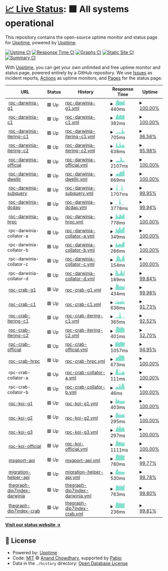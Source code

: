 # [📈 Live Status](https://status.darwinia.network): <!--live status--> **🟩 All systems operational**

This repository contains the open-source uptime monitor and status page for [Upptime](https://upptime.js.org), powered by [Upptime](https://github.com/upptime/upptime).

[![Uptime CI](https://github.com/darwinia-network/upptime/workflows/Uptime%20CI/badge.svg)](https://github.com/darwinia-network/upptime/actions?query=workflow%3A%22Uptime+CI%22)
[![Response Time CI](https://github.com/darwinia-network/upptime/workflows/Response%20Time%20CI/badge.svg)](https://github.com/darwinia-network/upptime/actions?query=workflow%3A%22Response+Time+CI%22)
[![Graphs CI](https://github.com/darwinia-network/upptime/workflows/Graphs%20CI/badge.svg)](https://github.com/darwinia-network/upptime/actions?query=workflow%3A%22Graphs+CI%22)
[![Static Site CI](https://github.com/darwinia-network/upptime/workflows/Static%20Site%20CI/badge.svg)](https://github.com/darwinia-network/upptime/actions?query=workflow%3A%22Static+Site+CI%22)
[![Summary CI](https://github.com/darwinia-network/upptime/workflows/Summary%20CI/badge.svg)](https://github.com/darwinia-network/upptime/actions?query=workflow%3A%22Summary+CI%22)

With [Upptime](https://upptime.js.org), you can get your own unlimited and free uptime monitor and status page, powered entirely by a GitHub repository. We use [Issues](https://github.com/upptime/upptime/issues) as incident reports, [Actions](https://github.com/darwinia-network/upptime/actions) as uptime monitors, and [Pages](https://demo.upptime.js.org) for the status page.

<!--start: status pages-->
<!-- This summary is generated by Upptime (https://github.com/upptime/upptime) -->
<!-- Do not edit this manually, your changes will be overwritten -->
<!-- prettier-ignore -->
| URL | Status | History | Response Time | Uptime |
| --- | ------ | ------- | ------------- | ------ |
| <img alt="" src="https://icons.duckduckgo.com/ip3/g1.darwinia2.darwinia.network.ico" height="13"> [rpc-darwinia-g1](http://g1.darwinia2.darwinia.network:9944) | 🟩 Up | [rpc-darwinia-g1.yml](https://github.com/darwinia-network/upptime/commits/HEAD/history/rpc-darwinia-g1.yml) | <details><summary><img alt="Response time graph" src="./graphs/rpc-darwinia-g1/response-time-week.png" height="20"> 440ms</summary><br><a href="https://status.darwinia.network/history/rpc-darwinia-g1"><img alt="Response time 512" src="https://img.shields.io/endpoint?url=https%3A%2F%2Fraw.githubusercontent.com%2Fdarwinia-network%2Fupptime%2FHEAD%2Fapi%2Frpc-darwinia-g1%2Fresponse-time.json"></a><br><a href="https://status.darwinia.network/history/rpc-darwinia-g1"><img alt="24-hour response time 353" src="https://img.shields.io/endpoint?url=https%3A%2F%2Fraw.githubusercontent.com%2Fdarwinia-network%2Fupptime%2FHEAD%2Fapi%2Frpc-darwinia-g1%2Fresponse-time-day.json"></a><br><a href="https://status.darwinia.network/history/rpc-darwinia-g1"><img alt="7-day response time 440" src="https://img.shields.io/endpoint?url=https%3A%2F%2Fraw.githubusercontent.com%2Fdarwinia-network%2Fupptime%2FHEAD%2Fapi%2Frpc-darwinia-g1%2Fresponse-time-week.json"></a><br><a href="https://status.darwinia.network/history/rpc-darwinia-g1"><img alt="30-day response time 512" src="https://img.shields.io/endpoint?url=https%3A%2F%2Fraw.githubusercontent.com%2Fdarwinia-network%2Fupptime%2FHEAD%2Fapi%2Frpc-darwinia-g1%2Fresponse-time-month.json"></a><br><a href="https://status.darwinia.network/history/rpc-darwinia-g1"><img alt="1-year response time 512" src="https://img.shields.io/endpoint?url=https%3A%2F%2Fraw.githubusercontent.com%2Fdarwinia-network%2Fupptime%2FHEAD%2Fapi%2Frpc-darwinia-g1%2Fresponse-time-year.json"></a></details> | <details><summary><a href="https://status.darwinia.network/history/rpc-darwinia-g1">100.00%</a></summary><a href="https://status.darwinia.network/history/rpc-darwinia-g1"><img alt="All-time uptime 100.00%" src="https://img.shields.io/endpoint?url=https%3A%2F%2Fraw.githubusercontent.com%2Fdarwinia-network%2Fupptime%2FHEAD%2Fapi%2Frpc-darwinia-g1%2Fuptime.json"></a><br><a href="https://status.darwinia.network/history/rpc-darwinia-g1"><img alt="24-hour uptime 100.00%" src="https://img.shields.io/endpoint?url=https%3A%2F%2Fraw.githubusercontent.com%2Fdarwinia-network%2Fupptime%2FHEAD%2Fapi%2Frpc-darwinia-g1%2Fuptime-day.json"></a><br><a href="https://status.darwinia.network/history/rpc-darwinia-g1"><img alt="7-day uptime 100.00%" src="https://img.shields.io/endpoint?url=https%3A%2F%2Fraw.githubusercontent.com%2Fdarwinia-network%2Fupptime%2FHEAD%2Fapi%2Frpc-darwinia-g1%2Fuptime-week.json"></a><br><a href="https://status.darwinia.network/history/rpc-darwinia-g1"><img alt="30-day uptime 100.00%" src="https://img.shields.io/endpoint?url=https%3A%2F%2Fraw.githubusercontent.com%2Fdarwinia-network%2Fupptime%2FHEAD%2Fapi%2Frpc-darwinia-g1%2Fuptime-month.json"></a><br><a href="https://status.darwinia.network/history/rpc-darwinia-g1"><img alt="1-year uptime 100.00%" src="https://img.shields.io/endpoint?url=https%3A%2F%2Fraw.githubusercontent.com%2Fdarwinia-network%2Fupptime%2FHEAD%2Fapi%2Frpc-darwinia-g1%2Fuptime-year.json"></a></details>
| <img alt="" src="https://icons.duckduckgo.com/ip3/c1.darwinia2.darwinia.network.ico" height="13"> [rpc-darwinia-c1](http://c1.darwinia2.darwinia.network:9944) | 🟩 Up | [rpc-darwinia-c1.yml](https://github.com/darwinia-network/upptime/commits/HEAD/history/rpc-darwinia-c1.yml) | <details><summary><img alt="Response time graph" src="./graphs/rpc-darwinia-c1/response-time-week.png" height="20"> 382ms</summary><br><a href="https://status.darwinia.network/history/rpc-darwinia-c1"><img alt="Response time 375" src="https://img.shields.io/endpoint?url=https%3A%2F%2Fraw.githubusercontent.com%2Fdarwinia-network%2Fupptime%2FHEAD%2Fapi%2Frpc-darwinia-c1%2Fresponse-time.json"></a><br><a href="https://status.darwinia.network/history/rpc-darwinia-c1"><img alt="24-hour response time 399" src="https://img.shields.io/endpoint?url=https%3A%2F%2Fraw.githubusercontent.com%2Fdarwinia-network%2Fupptime%2FHEAD%2Fapi%2Frpc-darwinia-c1%2Fresponse-time-day.json"></a><br><a href="https://status.darwinia.network/history/rpc-darwinia-c1"><img alt="7-day response time 382" src="https://img.shields.io/endpoint?url=https%3A%2F%2Fraw.githubusercontent.com%2Fdarwinia-network%2Fupptime%2FHEAD%2Fapi%2Frpc-darwinia-c1%2Fresponse-time-week.json"></a><br><a href="https://status.darwinia.network/history/rpc-darwinia-c1"><img alt="30-day response time 375" src="https://img.shields.io/endpoint?url=https%3A%2F%2Fraw.githubusercontent.com%2Fdarwinia-network%2Fupptime%2FHEAD%2Fapi%2Frpc-darwinia-c1%2Fresponse-time-month.json"></a><br><a href="https://status.darwinia.network/history/rpc-darwinia-c1"><img alt="1-year response time 375" src="https://img.shields.io/endpoint?url=https%3A%2F%2Fraw.githubusercontent.com%2Fdarwinia-network%2Fupptime%2FHEAD%2Fapi%2Frpc-darwinia-c1%2Fresponse-time-year.json"></a></details> | <details><summary><a href="https://status.darwinia.network/history/rpc-darwinia-c1">100.00%</a></summary><a href="https://status.darwinia.network/history/rpc-darwinia-c1"><img alt="All-time uptime 100.00%" src="https://img.shields.io/endpoint?url=https%3A%2F%2Fraw.githubusercontent.com%2Fdarwinia-network%2Fupptime%2FHEAD%2Fapi%2Frpc-darwinia-c1%2Fuptime.json"></a><br><a href="https://status.darwinia.network/history/rpc-darwinia-c1"><img alt="24-hour uptime 100.00%" src="https://img.shields.io/endpoint?url=https%3A%2F%2Fraw.githubusercontent.com%2Fdarwinia-network%2Fupptime%2FHEAD%2Fapi%2Frpc-darwinia-c1%2Fuptime-day.json"></a><br><a href="https://status.darwinia.network/history/rpc-darwinia-c1"><img alt="7-day uptime 100.00%" src="https://img.shields.io/endpoint?url=https%3A%2F%2Fraw.githubusercontent.com%2Fdarwinia-network%2Fupptime%2FHEAD%2Fapi%2Frpc-darwinia-c1%2Fuptime-week.json"></a><br><a href="https://status.darwinia.network/history/rpc-darwinia-c1"><img alt="30-day uptime 100.00%" src="https://img.shields.io/endpoint?url=https%3A%2F%2Fraw.githubusercontent.com%2Fdarwinia-network%2Fupptime%2FHEAD%2Fapi%2Frpc-darwinia-c1%2Fuptime-month.json"></a><br><a href="https://status.darwinia.network/history/rpc-darwinia-c1"><img alt="1-year uptime 100.00%" src="https://img.shields.io/endpoint?url=https%3A%2F%2Fraw.githubusercontent.com%2Fdarwinia-network%2Fupptime%2FHEAD%2Fapi%2Frpc-darwinia-c1%2Fuptime-year.json"></a></details>
| <img alt="" src="https://icons.duckduckgo.com/ip3/c1.darwinia-rpc.itering.io.ico" height="13"> [rpc-darwinia-itering-c1](http://c1.darwinia-rpc.itering.io:9944) | 🟩 Up | [rpc-darwinia-itering-c1.yml](https://github.com/darwinia-network/upptime/commits/HEAD/history/rpc-darwinia-itering-c1.yml) | <details><summary><img alt="Response time graph" src="./graphs/rpc-darwinia-itering-c1/response-time-week.png" height="20"> 705ms</summary><br><a href="https://status.darwinia.network/history/rpc-darwinia-itering-c1"><img alt="Response time 473" src="https://img.shields.io/endpoint?url=https%3A%2F%2Fraw.githubusercontent.com%2Fdarwinia-network%2Fupptime%2FHEAD%2Fapi%2Frpc-darwinia-itering-c1%2Fresponse-time.json"></a><br><a href="https://status.darwinia.network/history/rpc-darwinia-itering-c1"><img alt="24-hour response time 228" src="https://img.shields.io/endpoint?url=https%3A%2F%2Fraw.githubusercontent.com%2Fdarwinia-network%2Fupptime%2FHEAD%2Fapi%2Frpc-darwinia-itering-c1%2Fresponse-time-day.json"></a><br><a href="https://status.darwinia.network/history/rpc-darwinia-itering-c1"><img alt="7-day response time 705" src="https://img.shields.io/endpoint?url=https%3A%2F%2Fraw.githubusercontent.com%2Fdarwinia-network%2Fupptime%2FHEAD%2Fapi%2Frpc-darwinia-itering-c1%2Fresponse-time-week.json"></a><br><a href="https://status.darwinia.network/history/rpc-darwinia-itering-c1"><img alt="30-day response time 473" src="https://img.shields.io/endpoint?url=https%3A%2F%2Fraw.githubusercontent.com%2Fdarwinia-network%2Fupptime%2FHEAD%2Fapi%2Frpc-darwinia-itering-c1%2Fresponse-time-month.json"></a><br><a href="https://status.darwinia.network/history/rpc-darwinia-itering-c1"><img alt="1-year response time 473" src="https://img.shields.io/endpoint?url=https%3A%2F%2Fraw.githubusercontent.com%2Fdarwinia-network%2Fupptime%2FHEAD%2Fapi%2Frpc-darwinia-itering-c1%2Fresponse-time-year.json"></a></details> | <details><summary><a href="https://status.darwinia.network/history/rpc-darwinia-itering-c1">96.56%</a></summary><a href="https://status.darwinia.network/history/rpc-darwinia-itering-c1"><img alt="All-time uptime 89.84%" src="https://img.shields.io/endpoint?url=https%3A%2F%2Fraw.githubusercontent.com%2Fdarwinia-network%2Fupptime%2FHEAD%2Fapi%2Frpc-darwinia-itering-c1%2Fuptime.json"></a><br><a href="https://status.darwinia.network/history/rpc-darwinia-itering-c1"><img alt="24-hour uptime 82.93%" src="https://img.shields.io/endpoint?url=https%3A%2F%2Fraw.githubusercontent.com%2Fdarwinia-network%2Fupptime%2FHEAD%2Fapi%2Frpc-darwinia-itering-c1%2Fuptime-day.json"></a><br><a href="https://status.darwinia.network/history/rpc-darwinia-itering-c1"><img alt="7-day uptime 96.56%" src="https://img.shields.io/endpoint?url=https%3A%2F%2Fraw.githubusercontent.com%2Fdarwinia-network%2Fupptime%2FHEAD%2Fapi%2Frpc-darwinia-itering-c1%2Fuptime-week.json"></a><br><a href="https://status.darwinia.network/history/rpc-darwinia-itering-c1"><img alt="30-day uptime 89.84%" src="https://img.shields.io/endpoint?url=https%3A%2F%2Fraw.githubusercontent.com%2Fdarwinia-network%2Fupptime%2FHEAD%2Fapi%2Frpc-darwinia-itering-c1%2Fuptime-month.json"></a><br><a href="https://status.darwinia.network/history/rpc-darwinia-itering-c1"><img alt="1-year uptime 89.84%" src="https://img.shields.io/endpoint?url=https%3A%2F%2Fraw.githubusercontent.com%2Fdarwinia-network%2Fupptime%2FHEAD%2Fapi%2Frpc-darwinia-itering-c1%2Fuptime-year.json"></a></details>
| <img alt="" src="https://icons.duckduckgo.com/ip3/c2.darwinia-rpc.itering.io.ico" height="13"> [rpc-darwinia-itering-c2](http://c2.darwinia-rpc.itering.io:9944) | 🟩 Up | [rpc-darwinia-itering-c2.yml](https://github.com/darwinia-network/upptime/commits/HEAD/history/rpc-darwinia-itering-c2.yml) | <details><summary><img alt="Response time graph" src="./graphs/rpc-darwinia-itering-c2/response-time-week.png" height="20"> 638ms</summary><br><a href="https://status.darwinia.network/history/rpc-darwinia-itering-c2"><img alt="Response time 465" src="https://img.shields.io/endpoint?url=https%3A%2F%2Fraw.githubusercontent.com%2Fdarwinia-network%2Fupptime%2FHEAD%2Fapi%2Frpc-darwinia-itering-c2%2Fresponse-time.json"></a><br><a href="https://status.darwinia.network/history/rpc-darwinia-itering-c2"><img alt="24-hour response time 640" src="https://img.shields.io/endpoint?url=https%3A%2F%2Fraw.githubusercontent.com%2Fdarwinia-network%2Fupptime%2FHEAD%2Fapi%2Frpc-darwinia-itering-c2%2Fresponse-time-day.json"></a><br><a href="https://status.darwinia.network/history/rpc-darwinia-itering-c2"><img alt="7-day response time 638" src="https://img.shields.io/endpoint?url=https%3A%2F%2Fraw.githubusercontent.com%2Fdarwinia-network%2Fupptime%2FHEAD%2Fapi%2Frpc-darwinia-itering-c2%2Fresponse-time-week.json"></a><br><a href="https://status.darwinia.network/history/rpc-darwinia-itering-c2"><img alt="30-day response time 465" src="https://img.shields.io/endpoint?url=https%3A%2F%2Fraw.githubusercontent.com%2Fdarwinia-network%2Fupptime%2FHEAD%2Fapi%2Frpc-darwinia-itering-c2%2Fresponse-time-month.json"></a><br><a href="https://status.darwinia.network/history/rpc-darwinia-itering-c2"><img alt="1-year response time 465" src="https://img.shields.io/endpoint?url=https%3A%2F%2Fraw.githubusercontent.com%2Fdarwinia-network%2Fupptime%2FHEAD%2Fapi%2Frpc-darwinia-itering-c2%2Fresponse-time-year.json"></a></details> | <details><summary><a href="https://status.darwinia.network/history/rpc-darwinia-itering-c2">95.98%</a></summary><a href="https://status.darwinia.network/history/rpc-darwinia-itering-c2"><img alt="All-time uptime 98.59%" src="https://img.shields.io/endpoint?url=https%3A%2F%2Fraw.githubusercontent.com%2Fdarwinia-network%2Fupptime%2FHEAD%2Fapi%2Frpc-darwinia-itering-c2%2Fuptime.json"></a><br><a href="https://status.darwinia.network/history/rpc-darwinia-itering-c2"><img alt="24-hour uptime 78.84%" src="https://img.shields.io/endpoint?url=https%3A%2F%2Fraw.githubusercontent.com%2Fdarwinia-network%2Fupptime%2FHEAD%2Fapi%2Frpc-darwinia-itering-c2%2Fuptime-day.json"></a><br><a href="https://status.darwinia.network/history/rpc-darwinia-itering-c2"><img alt="7-day uptime 95.98%" src="https://img.shields.io/endpoint?url=https%3A%2F%2Fraw.githubusercontent.com%2Fdarwinia-network%2Fupptime%2FHEAD%2Fapi%2Frpc-darwinia-itering-c2%2Fuptime-week.json"></a><br><a href="https://status.darwinia.network/history/rpc-darwinia-itering-c2"><img alt="30-day uptime 98.59%" src="https://img.shields.io/endpoint?url=https%3A%2F%2Fraw.githubusercontent.com%2Fdarwinia-network%2Fupptime%2FHEAD%2Fapi%2Frpc-darwinia-itering-c2%2Fuptime-month.json"></a><br><a href="https://status.darwinia.network/history/rpc-darwinia-itering-c2"><img alt="1-year uptime 98.59%" src="https://img.shields.io/endpoint?url=https%3A%2F%2Fraw.githubusercontent.com%2Fdarwinia-network%2Fupptime%2FHEAD%2Fapi%2Frpc-darwinia-itering-c2%2Fuptime-year.json"></a></details>
| <img alt="" src="https://icons.duckduckgo.com/ip3/rpc.darwinia.network.ico" height="13"> [rpc-darwinia-official](https://rpc.darwinia.network) | 🟩 Up | [rpc-darwinia-official.yml](https://github.com/darwinia-network/upptime/commits/HEAD/history/rpc-darwinia-official.yml) | <details><summary><img alt="Response time graph" src="./graphs/rpc-darwinia-official/response-time-week.png" height="20"> 2107ms</summary><br><a href="https://status.darwinia.network/history/rpc-darwinia-official"><img alt="Response time 1554" src="https://img.shields.io/endpoint?url=https%3A%2F%2Fraw.githubusercontent.com%2Fdarwinia-network%2Fupptime%2FHEAD%2Fapi%2Frpc-darwinia-official%2Fresponse-time.json"></a><br><a href="https://status.darwinia.network/history/rpc-darwinia-official"><img alt="24-hour response time 1244" src="https://img.shields.io/endpoint?url=https%3A%2F%2Fraw.githubusercontent.com%2Fdarwinia-network%2Fupptime%2FHEAD%2Fapi%2Frpc-darwinia-official%2Fresponse-time-day.json"></a><br><a href="https://status.darwinia.network/history/rpc-darwinia-official"><img alt="7-day response time 2107" src="https://img.shields.io/endpoint?url=https%3A%2F%2Fraw.githubusercontent.com%2Fdarwinia-network%2Fupptime%2FHEAD%2Fapi%2Frpc-darwinia-official%2Fresponse-time-week.json"></a><br><a href="https://status.darwinia.network/history/rpc-darwinia-official"><img alt="30-day response time 1554" src="https://img.shields.io/endpoint?url=https%3A%2F%2Fraw.githubusercontent.com%2Fdarwinia-network%2Fupptime%2FHEAD%2Fapi%2Frpc-darwinia-official%2Fresponse-time-month.json"></a><br><a href="https://status.darwinia.network/history/rpc-darwinia-official"><img alt="1-year response time 1554" src="https://img.shields.io/endpoint?url=https%3A%2F%2Fraw.githubusercontent.com%2Fdarwinia-network%2Fupptime%2FHEAD%2Fapi%2Frpc-darwinia-official%2Fresponse-time-year.json"></a></details> | <details><summary><a href="https://status.darwinia.network/history/rpc-darwinia-official">100.00%</a></summary><a href="https://status.darwinia.network/history/rpc-darwinia-official"><img alt="All-time uptime 100.00%" src="https://img.shields.io/endpoint?url=https%3A%2F%2Fraw.githubusercontent.com%2Fdarwinia-network%2Fupptime%2FHEAD%2Fapi%2Frpc-darwinia-official%2Fuptime.json"></a><br><a href="https://status.darwinia.network/history/rpc-darwinia-official"><img alt="24-hour uptime 100.00%" src="https://img.shields.io/endpoint?url=https%3A%2F%2Fraw.githubusercontent.com%2Fdarwinia-network%2Fupptime%2FHEAD%2Fapi%2Frpc-darwinia-official%2Fuptime-day.json"></a><br><a href="https://status.darwinia.network/history/rpc-darwinia-official"><img alt="7-day uptime 100.00%" src="https://img.shields.io/endpoint?url=https%3A%2F%2Fraw.githubusercontent.com%2Fdarwinia-network%2Fupptime%2FHEAD%2Fapi%2Frpc-darwinia-official%2Fuptime-week.json"></a><br><a href="https://status.darwinia.network/history/rpc-darwinia-official"><img alt="30-day uptime 100.00%" src="https://img.shields.io/endpoint?url=https%3A%2F%2Fraw.githubusercontent.com%2Fdarwinia-network%2Fupptime%2FHEAD%2Fapi%2Frpc-darwinia-official%2Fuptime-month.json"></a><br><a href="https://status.darwinia.network/history/rpc-darwinia-official"><img alt="1-year uptime 100.00%" src="https://img.shields.io/endpoint?url=https%3A%2F%2Fraw.githubusercontent.com%2Fdarwinia-network%2Fupptime%2FHEAD%2Fapi%2Frpc-darwinia-official%2Fuptime-year.json"></a></details>
| <img alt="" src="https://icons.duckduckgo.com/ip3/darwinia-rpc.dwellir.com.ico" height="13"> [rpc-darwinia-dwellir](https://darwinia-rpc.dwellir.com) | 🟩 Up | [rpc-darwinia-dwellir.yml](https://github.com/darwinia-network/upptime/commits/HEAD/history/rpc-darwinia-dwellir.yml) | <details><summary><img alt="Response time graph" src="./graphs/rpc-darwinia-dwellir/response-time-week.png" height="20"> 669ms</summary><br><a href="https://status.darwinia.network/history/rpc-darwinia-dwellir"><img alt="Response time 549" src="https://img.shields.io/endpoint?url=https%3A%2F%2Fraw.githubusercontent.com%2Fdarwinia-network%2Fupptime%2FHEAD%2Fapi%2Frpc-darwinia-dwellir%2Fresponse-time.json"></a><br><a href="https://status.darwinia.network/history/rpc-darwinia-dwellir"><img alt="24-hour response time 767" src="https://img.shields.io/endpoint?url=https%3A%2F%2Fraw.githubusercontent.com%2Fdarwinia-network%2Fupptime%2FHEAD%2Fapi%2Frpc-darwinia-dwellir%2Fresponse-time-day.json"></a><br><a href="https://status.darwinia.network/history/rpc-darwinia-dwellir"><img alt="7-day response time 669" src="https://img.shields.io/endpoint?url=https%3A%2F%2Fraw.githubusercontent.com%2Fdarwinia-network%2Fupptime%2FHEAD%2Fapi%2Frpc-darwinia-dwellir%2Fresponse-time-week.json"></a><br><a href="https://status.darwinia.network/history/rpc-darwinia-dwellir"><img alt="30-day response time 549" src="https://img.shields.io/endpoint?url=https%3A%2F%2Fraw.githubusercontent.com%2Fdarwinia-network%2Fupptime%2FHEAD%2Fapi%2Frpc-darwinia-dwellir%2Fresponse-time-month.json"></a><br><a href="https://status.darwinia.network/history/rpc-darwinia-dwellir"><img alt="1-year response time 549" src="https://img.shields.io/endpoint?url=https%3A%2F%2Fraw.githubusercontent.com%2Fdarwinia-network%2Fupptime%2FHEAD%2Fapi%2Frpc-darwinia-dwellir%2Fresponse-time-year.json"></a></details> | <details><summary><a href="https://status.darwinia.network/history/rpc-darwinia-dwellir">100.00%</a></summary><a href="https://status.darwinia.network/history/rpc-darwinia-dwellir"><img alt="All-time uptime 100.00%" src="https://img.shields.io/endpoint?url=https%3A%2F%2Fraw.githubusercontent.com%2Fdarwinia-network%2Fupptime%2FHEAD%2Fapi%2Frpc-darwinia-dwellir%2Fuptime.json"></a><br><a href="https://status.darwinia.network/history/rpc-darwinia-dwellir"><img alt="24-hour uptime 100.00%" src="https://img.shields.io/endpoint?url=https%3A%2F%2Fraw.githubusercontent.com%2Fdarwinia-network%2Fupptime%2FHEAD%2Fapi%2Frpc-darwinia-dwellir%2Fuptime-day.json"></a><br><a href="https://status.darwinia.network/history/rpc-darwinia-dwellir"><img alt="7-day uptime 100.00%" src="https://img.shields.io/endpoint?url=https%3A%2F%2Fraw.githubusercontent.com%2Fdarwinia-network%2Fupptime%2FHEAD%2Fapi%2Frpc-darwinia-dwellir%2Fuptime-week.json"></a><br><a href="https://status.darwinia.network/history/rpc-darwinia-dwellir"><img alt="30-day uptime 100.00%" src="https://img.shields.io/endpoint?url=https%3A%2F%2Fraw.githubusercontent.com%2Fdarwinia-network%2Fupptime%2FHEAD%2Fapi%2Frpc-darwinia-dwellir%2Fuptime-month.json"></a><br><a href="https://status.darwinia.network/history/rpc-darwinia-dwellir"><img alt="1-year uptime 100.00%" src="https://img.shields.io/endpoint?url=https%3A%2F%2Fraw.githubusercontent.com%2Fdarwinia-network%2Fupptime%2FHEAD%2Fapi%2Frpc-darwinia-dwellir%2Fuptime-year.json"></a></details>
| <img alt="" src="https://icons.duckduckgo.com/ip3/darwinia.rpc.subquery.network.ico" height="13"> [rpc-darwinia-subquery](https://darwinia.rpc.subquery.network/public) | 🟩 Up | [rpc-darwinia-subquery.yml](https://github.com/darwinia-network/upptime/commits/HEAD/history/rpc-darwinia-subquery.yml) | <details><summary><img alt="Response time graph" src="./graphs/rpc-darwinia-subquery/response-time-week.png" height="20"> 1707ms</summary><br><a href="https://status.darwinia.network/history/rpc-darwinia-subquery"><img alt="Response time 1487" src="https://img.shields.io/endpoint?url=https%3A%2F%2Fraw.githubusercontent.com%2Fdarwinia-network%2Fupptime%2FHEAD%2Fapi%2Frpc-darwinia-subquery%2Fresponse-time.json"></a><br><a href="https://status.darwinia.network/history/rpc-darwinia-subquery"><img alt="24-hour response time 460" src="https://img.shields.io/endpoint?url=https%3A%2F%2Fraw.githubusercontent.com%2Fdarwinia-network%2Fupptime%2FHEAD%2Fapi%2Frpc-darwinia-subquery%2Fresponse-time-day.json"></a><br><a href="https://status.darwinia.network/history/rpc-darwinia-subquery"><img alt="7-day response time 1707" src="https://img.shields.io/endpoint?url=https%3A%2F%2Fraw.githubusercontent.com%2Fdarwinia-network%2Fupptime%2FHEAD%2Fapi%2Frpc-darwinia-subquery%2Fresponse-time-week.json"></a><br><a href="https://status.darwinia.network/history/rpc-darwinia-subquery"><img alt="30-day response time 1487" src="https://img.shields.io/endpoint?url=https%3A%2F%2Fraw.githubusercontent.com%2Fdarwinia-network%2Fupptime%2FHEAD%2Fapi%2Frpc-darwinia-subquery%2Fresponse-time-month.json"></a><br><a href="https://status.darwinia.network/history/rpc-darwinia-subquery"><img alt="1-year response time 1487" src="https://img.shields.io/endpoint?url=https%3A%2F%2Fraw.githubusercontent.com%2Fdarwinia-network%2Fupptime%2FHEAD%2Fapi%2Frpc-darwinia-subquery%2Fresponse-time-year.json"></a></details> | <details><summary><a href="https://status.darwinia.network/history/rpc-darwinia-subquery">99.95%</a></summary><a href="https://status.darwinia.network/history/rpc-darwinia-subquery"><img alt="All-time uptime 99.65%" src="https://img.shields.io/endpoint?url=https%3A%2F%2Fraw.githubusercontent.com%2Fdarwinia-network%2Fupptime%2FHEAD%2Fapi%2Frpc-darwinia-subquery%2Fuptime.json"></a><br><a href="https://status.darwinia.network/history/rpc-darwinia-subquery"><img alt="24-hour uptime 100.00%" src="https://img.shields.io/endpoint?url=https%3A%2F%2Fraw.githubusercontent.com%2Fdarwinia-network%2Fupptime%2FHEAD%2Fapi%2Frpc-darwinia-subquery%2Fuptime-day.json"></a><br><a href="https://status.darwinia.network/history/rpc-darwinia-subquery"><img alt="7-day uptime 99.95%" src="https://img.shields.io/endpoint?url=https%3A%2F%2Fraw.githubusercontent.com%2Fdarwinia-network%2Fupptime%2FHEAD%2Fapi%2Frpc-darwinia-subquery%2Fuptime-week.json"></a><br><a href="https://status.darwinia.network/history/rpc-darwinia-subquery"><img alt="30-day uptime 99.65%" src="https://img.shields.io/endpoint?url=https%3A%2F%2Fraw.githubusercontent.com%2Fdarwinia-network%2Fupptime%2FHEAD%2Fapi%2Frpc-darwinia-subquery%2Fuptime-month.json"></a><br><a href="https://status.darwinia.network/history/rpc-darwinia-subquery"><img alt="1-year uptime 99.65%" src="https://img.shields.io/endpoint?url=https%3A%2F%2Fraw.githubusercontent.com%2Fdarwinia-network%2Fupptime%2FHEAD%2Fapi%2Frpc-darwinia-subquery%2Fuptime-year.json"></a></details>
| <img alt="" src="https://icons.duckduckgo.com/ip3/darwinia-rpc.dcdao.box.ico" height="13"> [rpc-darwinia-dcdao](https://darwinia-rpc.dcdao.box) | 🟩 Up | [rpc-darwinia-dcdao.yml](https://github.com/darwinia-network/upptime/commits/HEAD/history/rpc-darwinia-dcdao.yml) | <details><summary><img alt="Response time graph" src="./graphs/rpc-darwinia-dcdao/response-time-week.png" height="20"> 3778ms</summary><br><a href="https://status.darwinia.network/history/rpc-darwinia-dcdao"><img alt="Response time 3205" src="https://img.shields.io/endpoint?url=https%3A%2F%2Fraw.githubusercontent.com%2Fdarwinia-network%2Fupptime%2FHEAD%2Fapi%2Frpc-darwinia-dcdao%2Fresponse-time.json"></a><br><a href="https://status.darwinia.network/history/rpc-darwinia-dcdao"><img alt="24-hour response time 12887" src="https://img.shields.io/endpoint?url=https%3A%2F%2Fraw.githubusercontent.com%2Fdarwinia-network%2Fupptime%2FHEAD%2Fapi%2Frpc-darwinia-dcdao%2Fresponse-time-day.json"></a><br><a href="https://status.darwinia.network/history/rpc-darwinia-dcdao"><img alt="7-day response time 3778" src="https://img.shields.io/endpoint?url=https%3A%2F%2Fraw.githubusercontent.com%2Fdarwinia-network%2Fupptime%2FHEAD%2Fapi%2Frpc-darwinia-dcdao%2Fresponse-time-week.json"></a><br><a href="https://status.darwinia.network/history/rpc-darwinia-dcdao"><img alt="30-day response time 3205" src="https://img.shields.io/endpoint?url=https%3A%2F%2Fraw.githubusercontent.com%2Fdarwinia-network%2Fupptime%2FHEAD%2Fapi%2Frpc-darwinia-dcdao%2Fresponse-time-month.json"></a><br><a href="https://status.darwinia.network/history/rpc-darwinia-dcdao"><img alt="1-year response time 3205" src="https://img.shields.io/endpoint?url=https%3A%2F%2Fraw.githubusercontent.com%2Fdarwinia-network%2Fupptime%2FHEAD%2Fapi%2Frpc-darwinia-dcdao%2Fresponse-time-year.json"></a></details> | <details><summary><a href="https://status.darwinia.network/history/rpc-darwinia-dcdao">99.94%</a></summary><a href="https://status.darwinia.network/history/rpc-darwinia-dcdao"><img alt="All-time uptime 99.95%" src="https://img.shields.io/endpoint?url=https%3A%2F%2Fraw.githubusercontent.com%2Fdarwinia-network%2Fupptime%2FHEAD%2Fapi%2Frpc-darwinia-dcdao%2Fuptime.json"></a><br><a href="https://status.darwinia.network/history/rpc-darwinia-dcdao"><img alt="24-hour uptime 100.00%" src="https://img.shields.io/endpoint?url=https%3A%2F%2Fraw.githubusercontent.com%2Fdarwinia-network%2Fupptime%2FHEAD%2Fapi%2Frpc-darwinia-dcdao%2Fuptime-day.json"></a><br><a href="https://status.darwinia.network/history/rpc-darwinia-dcdao"><img alt="7-day uptime 99.94%" src="https://img.shields.io/endpoint?url=https%3A%2F%2Fraw.githubusercontent.com%2Fdarwinia-network%2Fupptime%2FHEAD%2Fapi%2Frpc-darwinia-dcdao%2Fuptime-week.json"></a><br><a href="https://status.darwinia.network/history/rpc-darwinia-dcdao"><img alt="30-day uptime 99.95%" src="https://img.shields.io/endpoint?url=https%3A%2F%2Fraw.githubusercontent.com%2Fdarwinia-network%2Fupptime%2FHEAD%2Fapi%2Frpc-darwinia-dcdao%2Fuptime-month.json"></a><br><a href="https://status.darwinia.network/history/rpc-darwinia-dcdao"><img alt="1-year uptime 99.95%" src="https://img.shields.io/endpoint?url=https%3A%2F%2Fraw.githubusercontent.com%2Fdarwinia-network%2Fupptime%2FHEAD%2Fapi%2Frpc-darwinia-dcdao%2Fuptime-year.json"></a></details>
| <img alt="" src="https://icons.duckduckgo.com/ip3/hrpc.darwinia.network.ico" height="13"> [rpc-darwinia-hrpc](https://hrpc.darwinia.network/darwinia) | 🟩 Up | [rpc-darwinia-hrpc.yml](https://github.com/darwinia-network/upptime/commits/HEAD/history/rpc-darwinia-hrpc.yml) | <details><summary><img alt="Response time graph" src="./graphs/rpc-darwinia-hrpc/response-time-week.png" height="20"> 778ms</summary><br><a href="https://status.darwinia.network/history/rpc-darwinia-hrpc"><img alt="Response time 658" src="https://img.shields.io/endpoint?url=https%3A%2F%2Fraw.githubusercontent.com%2Fdarwinia-network%2Fupptime%2FHEAD%2Fapi%2Frpc-darwinia-hrpc%2Fresponse-time.json"></a><br><a href="https://status.darwinia.network/history/rpc-darwinia-hrpc"><img alt="24-hour response time 1015" src="https://img.shields.io/endpoint?url=https%3A%2F%2Fraw.githubusercontent.com%2Fdarwinia-network%2Fupptime%2FHEAD%2Fapi%2Frpc-darwinia-hrpc%2Fresponse-time-day.json"></a><br><a href="https://status.darwinia.network/history/rpc-darwinia-hrpc"><img alt="7-day response time 778" src="https://img.shields.io/endpoint?url=https%3A%2F%2Fraw.githubusercontent.com%2Fdarwinia-network%2Fupptime%2FHEAD%2Fapi%2Frpc-darwinia-hrpc%2Fresponse-time-week.json"></a><br><a href="https://status.darwinia.network/history/rpc-darwinia-hrpc"><img alt="30-day response time 658" src="https://img.shields.io/endpoint?url=https%3A%2F%2Fraw.githubusercontent.com%2Fdarwinia-network%2Fupptime%2FHEAD%2Fapi%2Frpc-darwinia-hrpc%2Fresponse-time-month.json"></a><br><a href="https://status.darwinia.network/history/rpc-darwinia-hrpc"><img alt="1-year response time 658" src="https://img.shields.io/endpoint?url=https%3A%2F%2Fraw.githubusercontent.com%2Fdarwinia-network%2Fupptime%2FHEAD%2Fapi%2Frpc-darwinia-hrpc%2Fresponse-time-year.json"></a></details> | <details><summary><a href="https://status.darwinia.network/history/rpc-darwinia-hrpc">100.00%</a></summary><a href="https://status.darwinia.network/history/rpc-darwinia-hrpc"><img alt="All-time uptime 100.00%" src="https://img.shields.io/endpoint?url=https%3A%2F%2Fraw.githubusercontent.com%2Fdarwinia-network%2Fupptime%2FHEAD%2Fapi%2Frpc-darwinia-hrpc%2Fuptime.json"></a><br><a href="https://status.darwinia.network/history/rpc-darwinia-hrpc"><img alt="24-hour uptime 100.00%" src="https://img.shields.io/endpoint?url=https%3A%2F%2Fraw.githubusercontent.com%2Fdarwinia-network%2Fupptime%2FHEAD%2Fapi%2Frpc-darwinia-hrpc%2Fuptime-day.json"></a><br><a href="https://status.darwinia.network/history/rpc-darwinia-hrpc"><img alt="7-day uptime 100.00%" src="https://img.shields.io/endpoint?url=https%3A%2F%2Fraw.githubusercontent.com%2Fdarwinia-network%2Fupptime%2FHEAD%2Fapi%2Frpc-darwinia-hrpc%2Fuptime-week.json"></a><br><a href="https://status.darwinia.network/history/rpc-darwinia-hrpc"><img alt="30-day uptime 100.00%" src="https://img.shields.io/endpoint?url=https%3A%2F%2Fraw.githubusercontent.com%2Fdarwinia-network%2Fupptime%2FHEAD%2Fapi%2Frpc-darwinia-hrpc%2Fuptime-month.json"></a><br><a href="https://status.darwinia.network/history/rpc-darwinia-hrpc"><img alt="1-year uptime 100.00%" src="https://img.shields.io/endpoint?url=https%3A%2F%2Fraw.githubusercontent.com%2Fdarwinia-network%2Fupptime%2FHEAD%2Fapi%2Frpc-darwinia-hrpc%2Fuptime-year.json"></a></details>
| <img alt="" src="https://icons.duckduckgo.com/ip3/null.ico" height="13"> rpc-darwinia-collator-a | 🟩 Up | [rpc-darwinia-collator-a.yml](https://github.com/darwinia-network/upptime/commits/HEAD/history/rpc-darwinia-collator-a.yml) | <details><summary><img alt="Response time graph" src="./graphs/rpc-darwinia-collator-a/response-time-week.png" height="20"> 349ms</summary><br><a href="https://status.darwinia.network/history/rpc-darwinia-collator-a"><img alt="Response time 355" src="https://img.shields.io/endpoint?url=https%3A%2F%2Fraw.githubusercontent.com%2Fdarwinia-network%2Fupptime%2FHEAD%2Fapi%2Frpc-darwinia-collator-a%2Fresponse-time.json"></a><br><a href="https://status.darwinia.network/history/rpc-darwinia-collator-a"><img alt="24-hour response time 139" src="https://img.shields.io/endpoint?url=https%3A%2F%2Fraw.githubusercontent.com%2Fdarwinia-network%2Fupptime%2FHEAD%2Fapi%2Frpc-darwinia-collator-a%2Fresponse-time-day.json"></a><br><a href="https://status.darwinia.network/history/rpc-darwinia-collator-a"><img alt="7-day response time 349" src="https://img.shields.io/endpoint?url=https%3A%2F%2Fraw.githubusercontent.com%2Fdarwinia-network%2Fupptime%2FHEAD%2Fapi%2Frpc-darwinia-collator-a%2Fresponse-time-week.json"></a><br><a href="https://status.darwinia.network/history/rpc-darwinia-collator-a"><img alt="30-day response time 355" src="https://img.shields.io/endpoint?url=https%3A%2F%2Fraw.githubusercontent.com%2Fdarwinia-network%2Fupptime%2FHEAD%2Fapi%2Frpc-darwinia-collator-a%2Fresponse-time-month.json"></a><br><a href="https://status.darwinia.network/history/rpc-darwinia-collator-a"><img alt="1-year response time 355" src="https://img.shields.io/endpoint?url=https%3A%2F%2Fraw.githubusercontent.com%2Fdarwinia-network%2Fupptime%2FHEAD%2Fapi%2Frpc-darwinia-collator-a%2Fresponse-time-year.json"></a></details> | <details><summary><a href="https://status.darwinia.network/history/rpc-darwinia-collator-a">100.00%</a></summary><a href="https://status.darwinia.network/history/rpc-darwinia-collator-a"><img alt="All-time uptime 100.00%" src="https://img.shields.io/endpoint?url=https%3A%2F%2Fraw.githubusercontent.com%2Fdarwinia-network%2Fupptime%2FHEAD%2Fapi%2Frpc-darwinia-collator-a%2Fuptime.json"></a><br><a href="https://status.darwinia.network/history/rpc-darwinia-collator-a"><img alt="24-hour uptime 100.00%" src="https://img.shields.io/endpoint?url=https%3A%2F%2Fraw.githubusercontent.com%2Fdarwinia-network%2Fupptime%2FHEAD%2Fapi%2Frpc-darwinia-collator-a%2Fuptime-day.json"></a><br><a href="https://status.darwinia.network/history/rpc-darwinia-collator-a"><img alt="7-day uptime 100.00%" src="https://img.shields.io/endpoint?url=https%3A%2F%2Fraw.githubusercontent.com%2Fdarwinia-network%2Fupptime%2FHEAD%2Fapi%2Frpc-darwinia-collator-a%2Fuptime-week.json"></a><br><a href="https://status.darwinia.network/history/rpc-darwinia-collator-a"><img alt="30-day uptime 100.00%" src="https://img.shields.io/endpoint?url=https%3A%2F%2Fraw.githubusercontent.com%2Fdarwinia-network%2Fupptime%2FHEAD%2Fapi%2Frpc-darwinia-collator-a%2Fuptime-month.json"></a><br><a href="https://status.darwinia.network/history/rpc-darwinia-collator-a"><img alt="1-year uptime 100.00%" src="https://img.shields.io/endpoint?url=https%3A%2F%2Fraw.githubusercontent.com%2Fdarwinia-network%2Fupptime%2FHEAD%2Fapi%2Frpc-darwinia-collator-a%2Fuptime-year.json"></a></details>
| <img alt="" src="https://icons.duckduckgo.com/ip3/null.ico" height="13"> rpc-darwinia-collator-b | 🟩 Up | [rpc-darwinia-collator-b.yml](https://github.com/darwinia-network/upptime/commits/HEAD/history/rpc-darwinia-collator-b.yml) | <details><summary><img alt="Response time graph" src="./graphs/rpc-darwinia-collator-b/response-time-week.png" height="20"> 286ms</summary><br><a href="https://status.darwinia.network/history/rpc-darwinia-collator-b"><img alt="Response time 323" src="https://img.shields.io/endpoint?url=https%3A%2F%2Fraw.githubusercontent.com%2Fdarwinia-network%2Fupptime%2FHEAD%2Fapi%2Frpc-darwinia-collator-b%2Fresponse-time.json"></a><br><a href="https://status.darwinia.network/history/rpc-darwinia-collator-b"><img alt="24-hour response time 139" src="https://img.shields.io/endpoint?url=https%3A%2F%2Fraw.githubusercontent.com%2Fdarwinia-network%2Fupptime%2FHEAD%2Fapi%2Frpc-darwinia-collator-b%2Fresponse-time-day.json"></a><br><a href="https://status.darwinia.network/history/rpc-darwinia-collator-b"><img alt="7-day response time 286" src="https://img.shields.io/endpoint?url=https%3A%2F%2Fraw.githubusercontent.com%2Fdarwinia-network%2Fupptime%2FHEAD%2Fapi%2Frpc-darwinia-collator-b%2Fresponse-time-week.json"></a><br><a href="https://status.darwinia.network/history/rpc-darwinia-collator-b"><img alt="30-day response time 323" src="https://img.shields.io/endpoint?url=https%3A%2F%2Fraw.githubusercontent.com%2Fdarwinia-network%2Fupptime%2FHEAD%2Fapi%2Frpc-darwinia-collator-b%2Fresponse-time-month.json"></a><br><a href="https://status.darwinia.network/history/rpc-darwinia-collator-b"><img alt="1-year response time 323" src="https://img.shields.io/endpoint?url=https%3A%2F%2Fraw.githubusercontent.com%2Fdarwinia-network%2Fupptime%2FHEAD%2Fapi%2Frpc-darwinia-collator-b%2Fresponse-time-year.json"></a></details> | <details><summary><a href="https://status.darwinia.network/history/rpc-darwinia-collator-b">100.00%</a></summary><a href="https://status.darwinia.network/history/rpc-darwinia-collator-b"><img alt="All-time uptime 100.00%" src="https://img.shields.io/endpoint?url=https%3A%2F%2Fraw.githubusercontent.com%2Fdarwinia-network%2Fupptime%2FHEAD%2Fapi%2Frpc-darwinia-collator-b%2Fuptime.json"></a><br><a href="https://status.darwinia.network/history/rpc-darwinia-collator-b"><img alt="24-hour uptime 100.00%" src="https://img.shields.io/endpoint?url=https%3A%2F%2Fraw.githubusercontent.com%2Fdarwinia-network%2Fupptime%2FHEAD%2Fapi%2Frpc-darwinia-collator-b%2Fuptime-day.json"></a><br><a href="https://status.darwinia.network/history/rpc-darwinia-collator-b"><img alt="7-day uptime 100.00%" src="https://img.shields.io/endpoint?url=https%3A%2F%2Fraw.githubusercontent.com%2Fdarwinia-network%2Fupptime%2FHEAD%2Fapi%2Frpc-darwinia-collator-b%2Fuptime-week.json"></a><br><a href="https://status.darwinia.network/history/rpc-darwinia-collator-b"><img alt="30-day uptime 100.00%" src="https://img.shields.io/endpoint?url=https%3A%2F%2Fraw.githubusercontent.com%2Fdarwinia-network%2Fupptime%2FHEAD%2Fapi%2Frpc-darwinia-collator-b%2Fuptime-month.json"></a><br><a href="https://status.darwinia.network/history/rpc-darwinia-collator-b"><img alt="1-year uptime 100.00%" src="https://img.shields.io/endpoint?url=https%3A%2F%2Fraw.githubusercontent.com%2Fdarwinia-network%2Fupptime%2FHEAD%2Fapi%2Frpc-darwinia-collator-b%2Fuptime-year.json"></a></details>
| <img alt="" src="https://icons.duckduckgo.com/ip3/null.ico" height="13"> rpc-darwinia-collator-c | 🟩 Up | [rpc-darwinia-collator-c.yml](https://github.com/darwinia-network/upptime/commits/HEAD/history/rpc-darwinia-collator-c.yml) | <details><summary><img alt="Response time graph" src="./graphs/rpc-darwinia-collator-c/response-time-week.png" height="20"> 154ms</summary><br><a href="https://status.darwinia.network/history/rpc-darwinia-collator-c"><img alt="Response time 154" src="https://img.shields.io/endpoint?url=https%3A%2F%2Fraw.githubusercontent.com%2Fdarwinia-network%2Fupptime%2FHEAD%2Fapi%2Frpc-darwinia-collator-c%2Fresponse-time.json"></a><br><a href="https://status.darwinia.network/history/rpc-darwinia-collator-c"><img alt="24-hour response time 230" src="https://img.shields.io/endpoint?url=https%3A%2F%2Fraw.githubusercontent.com%2Fdarwinia-network%2Fupptime%2FHEAD%2Fapi%2Frpc-darwinia-collator-c%2Fresponse-time-day.json"></a><br><a href="https://status.darwinia.network/history/rpc-darwinia-collator-c"><img alt="7-day response time 154" src="https://img.shields.io/endpoint?url=https%3A%2F%2Fraw.githubusercontent.com%2Fdarwinia-network%2Fupptime%2FHEAD%2Fapi%2Frpc-darwinia-collator-c%2Fresponse-time-week.json"></a><br><a href="https://status.darwinia.network/history/rpc-darwinia-collator-c"><img alt="30-day response time 154" src="https://img.shields.io/endpoint?url=https%3A%2F%2Fraw.githubusercontent.com%2Fdarwinia-network%2Fupptime%2FHEAD%2Fapi%2Frpc-darwinia-collator-c%2Fresponse-time-month.json"></a><br><a href="https://status.darwinia.network/history/rpc-darwinia-collator-c"><img alt="1-year response time 154" src="https://img.shields.io/endpoint?url=https%3A%2F%2Fraw.githubusercontent.com%2Fdarwinia-network%2Fupptime%2FHEAD%2Fapi%2Frpc-darwinia-collator-c%2Fresponse-time-year.json"></a></details> | <details><summary><a href="https://status.darwinia.network/history/rpc-darwinia-collator-c">100.00%</a></summary><a href="https://status.darwinia.network/history/rpc-darwinia-collator-c"><img alt="All-time uptime 100.00%" src="https://img.shields.io/endpoint?url=https%3A%2F%2Fraw.githubusercontent.com%2Fdarwinia-network%2Fupptime%2FHEAD%2Fapi%2Frpc-darwinia-collator-c%2Fuptime.json"></a><br><a href="https://status.darwinia.network/history/rpc-darwinia-collator-c"><img alt="24-hour uptime 100.00%" src="https://img.shields.io/endpoint?url=https%3A%2F%2Fraw.githubusercontent.com%2Fdarwinia-network%2Fupptime%2FHEAD%2Fapi%2Frpc-darwinia-collator-c%2Fuptime-day.json"></a><br><a href="https://status.darwinia.network/history/rpc-darwinia-collator-c"><img alt="7-day uptime 100.00%" src="https://img.shields.io/endpoint?url=https%3A%2F%2Fraw.githubusercontent.com%2Fdarwinia-network%2Fupptime%2FHEAD%2Fapi%2Frpc-darwinia-collator-c%2Fuptime-week.json"></a><br><a href="https://status.darwinia.network/history/rpc-darwinia-collator-c"><img alt="30-day uptime 100.00%" src="https://img.shields.io/endpoint?url=https%3A%2F%2Fraw.githubusercontent.com%2Fdarwinia-network%2Fupptime%2FHEAD%2Fapi%2Frpc-darwinia-collator-c%2Fuptime-month.json"></a><br><a href="https://status.darwinia.network/history/rpc-darwinia-collator-c"><img alt="1-year uptime 100.00%" src="https://img.shields.io/endpoint?url=https%3A%2F%2Fraw.githubusercontent.com%2Fdarwinia-network%2Fupptime%2FHEAD%2Fapi%2Frpc-darwinia-collator-c%2Fuptime-year.json"></a></details>
| <img alt="" src="https://icons.duckduckgo.com/ip3/null.ico" height="13"> rpc-darwinia-collator-d | 🟩 Up | [rpc-darwinia-collator-d.yml](https://github.com/darwinia-network/upptime/commits/HEAD/history/rpc-darwinia-collator-d.yml) | <details><summary><img alt="Response time graph" src="./graphs/rpc-darwinia-collator-d/response-time-week.png" height="20"> 189ms</summary><br><a href="https://status.darwinia.network/history/rpc-darwinia-collator-d"><img alt="Response time 203" src="https://img.shields.io/endpoint?url=https%3A%2F%2Fraw.githubusercontent.com%2Fdarwinia-network%2Fupptime%2FHEAD%2Fapi%2Frpc-darwinia-collator-d%2Fresponse-time.json"></a><br><a href="https://status.darwinia.network/history/rpc-darwinia-collator-d"><img alt="24-hour response time 123" src="https://img.shields.io/endpoint?url=https%3A%2F%2Fraw.githubusercontent.com%2Fdarwinia-network%2Fupptime%2FHEAD%2Fapi%2Frpc-darwinia-collator-d%2Fresponse-time-day.json"></a><br><a href="https://status.darwinia.network/history/rpc-darwinia-collator-d"><img alt="7-day response time 189" src="https://img.shields.io/endpoint?url=https%3A%2F%2Fraw.githubusercontent.com%2Fdarwinia-network%2Fupptime%2FHEAD%2Fapi%2Frpc-darwinia-collator-d%2Fresponse-time-week.json"></a><br><a href="https://status.darwinia.network/history/rpc-darwinia-collator-d"><img alt="30-day response time 203" src="https://img.shields.io/endpoint?url=https%3A%2F%2Fraw.githubusercontent.com%2Fdarwinia-network%2Fupptime%2FHEAD%2Fapi%2Frpc-darwinia-collator-d%2Fresponse-time-month.json"></a><br><a href="https://status.darwinia.network/history/rpc-darwinia-collator-d"><img alt="1-year response time 203" src="https://img.shields.io/endpoint?url=https%3A%2F%2Fraw.githubusercontent.com%2Fdarwinia-network%2Fupptime%2FHEAD%2Fapi%2Frpc-darwinia-collator-d%2Fresponse-time-year.json"></a></details> | <details><summary><a href="https://status.darwinia.network/history/rpc-darwinia-collator-d">99.84%</a></summary><a href="https://status.darwinia.network/history/rpc-darwinia-collator-d"><img alt="All-time uptime 99.87%" src="https://img.shields.io/endpoint?url=https%3A%2F%2Fraw.githubusercontent.com%2Fdarwinia-network%2Fupptime%2FHEAD%2Fapi%2Frpc-darwinia-collator-d%2Fuptime.json"></a><br><a href="https://status.darwinia.network/history/rpc-darwinia-collator-d"><img alt="24-hour uptime 100.00%" src="https://img.shields.io/endpoint?url=https%3A%2F%2Fraw.githubusercontent.com%2Fdarwinia-network%2Fupptime%2FHEAD%2Fapi%2Frpc-darwinia-collator-d%2Fuptime-day.json"></a><br><a href="https://status.darwinia.network/history/rpc-darwinia-collator-d"><img alt="7-day uptime 99.84%" src="https://img.shields.io/endpoint?url=https%3A%2F%2Fraw.githubusercontent.com%2Fdarwinia-network%2Fupptime%2FHEAD%2Fapi%2Frpc-darwinia-collator-d%2Fuptime-week.json"></a><br><a href="https://status.darwinia.network/history/rpc-darwinia-collator-d"><img alt="30-day uptime 99.87%" src="https://img.shields.io/endpoint?url=https%3A%2F%2Fraw.githubusercontent.com%2Fdarwinia-network%2Fupptime%2FHEAD%2Fapi%2Frpc-darwinia-collator-d%2Fuptime-month.json"></a><br><a href="https://status.darwinia.network/history/rpc-darwinia-collator-d"><img alt="1-year uptime 99.87%" src="https://img.shields.io/endpoint?url=https%3A%2F%2Fraw.githubusercontent.com%2Fdarwinia-network%2Fupptime%2FHEAD%2Fapi%2Frpc-darwinia-collator-d%2Fuptime-year.json"></a></details>
| <img alt="" src="https://icons.duckduckgo.com/ip3/g1.crab2.darwinia.network.ico" height="13"> [rpc-crab-g1](http://g1.crab2.darwinia.network:9944) | 🟩 Up | [rpc-crab-g1.yml](https://github.com/darwinia-network/upptime/commits/HEAD/history/rpc-crab-g1.yml) | <details><summary><img alt="Response time graph" src="./graphs/rpc-crab-g1/response-time-week.png" height="20"> 434ms</summary><br><a href="https://status.darwinia.network/history/rpc-crab-g1"><img alt="Response time 493" src="https://img.shields.io/endpoint?url=https%3A%2F%2Fraw.githubusercontent.com%2Fdarwinia-network%2Fupptime%2FHEAD%2Fapi%2Frpc-crab-g1%2Fresponse-time.json"></a><br><a href="https://status.darwinia.network/history/rpc-crab-g1"><img alt="24-hour response time 352" src="https://img.shields.io/endpoint?url=https%3A%2F%2Fraw.githubusercontent.com%2Fdarwinia-network%2Fupptime%2FHEAD%2Fapi%2Frpc-crab-g1%2Fresponse-time-day.json"></a><br><a href="https://status.darwinia.network/history/rpc-crab-g1"><img alt="7-day response time 434" src="https://img.shields.io/endpoint?url=https%3A%2F%2Fraw.githubusercontent.com%2Fdarwinia-network%2Fupptime%2FHEAD%2Fapi%2Frpc-crab-g1%2Fresponse-time-week.json"></a><br><a href="https://status.darwinia.network/history/rpc-crab-g1"><img alt="30-day response time 493" src="https://img.shields.io/endpoint?url=https%3A%2F%2Fraw.githubusercontent.com%2Fdarwinia-network%2Fupptime%2FHEAD%2Fapi%2Frpc-crab-g1%2Fresponse-time-month.json"></a><br><a href="https://status.darwinia.network/history/rpc-crab-g1"><img alt="1-year response time 493" src="https://img.shields.io/endpoint?url=https%3A%2F%2Fraw.githubusercontent.com%2Fdarwinia-network%2Fupptime%2FHEAD%2Fapi%2Frpc-crab-g1%2Fresponse-time-year.json"></a></details> | <details><summary><a href="https://status.darwinia.network/history/rpc-crab-g1">99.98%</a></summary><a href="https://status.darwinia.network/history/rpc-crab-g1"><img alt="All-time uptime 99.97%" src="https://img.shields.io/endpoint?url=https%3A%2F%2Fraw.githubusercontent.com%2Fdarwinia-network%2Fupptime%2FHEAD%2Fapi%2Frpc-crab-g1%2Fuptime.json"></a><br><a href="https://status.darwinia.network/history/rpc-crab-g1"><img alt="24-hour uptime 100.00%" src="https://img.shields.io/endpoint?url=https%3A%2F%2Fraw.githubusercontent.com%2Fdarwinia-network%2Fupptime%2FHEAD%2Fapi%2Frpc-crab-g1%2Fuptime-day.json"></a><br><a href="https://status.darwinia.network/history/rpc-crab-g1"><img alt="7-day uptime 99.98%" src="https://img.shields.io/endpoint?url=https%3A%2F%2Fraw.githubusercontent.com%2Fdarwinia-network%2Fupptime%2FHEAD%2Fapi%2Frpc-crab-g1%2Fuptime-week.json"></a><br><a href="https://status.darwinia.network/history/rpc-crab-g1"><img alt="30-day uptime 99.97%" src="https://img.shields.io/endpoint?url=https%3A%2F%2Fraw.githubusercontent.com%2Fdarwinia-network%2Fupptime%2FHEAD%2Fapi%2Frpc-crab-g1%2Fuptime-month.json"></a><br><a href="https://status.darwinia.network/history/rpc-crab-g1"><img alt="1-year uptime 99.97%" src="https://img.shields.io/endpoint?url=https%3A%2F%2Fraw.githubusercontent.com%2Fdarwinia-network%2Fupptime%2FHEAD%2Fapi%2Frpc-crab-g1%2Fuptime-year.json"></a></details>
| <img alt="" src="https://icons.duckduckgo.com/ip3/c1.crab2.darwinia.network.ico" height="13"> [rpc-crab-c1](http://c1.crab2.darwinia.network:9944) | 🟩 Up | [rpc-crab-c1.yml](https://github.com/darwinia-network/upptime/commits/HEAD/history/rpc-crab-c1.yml) | <details><summary><img alt="Response time graph" src="./graphs/rpc-crab-c1/response-time-week.png" height="20"> 636ms</summary><br><a href="https://status.darwinia.network/history/rpc-crab-c1"><img alt="Response time 476" src="https://img.shields.io/endpoint?url=https%3A%2F%2Fraw.githubusercontent.com%2Fdarwinia-network%2Fupptime%2FHEAD%2Fapi%2Frpc-crab-c1%2Fresponse-time.json"></a><br><a href="https://status.darwinia.network/history/rpc-crab-c1"><img alt="24-hour response time 1524" src="https://img.shields.io/endpoint?url=https%3A%2F%2Fraw.githubusercontent.com%2Fdarwinia-network%2Fupptime%2FHEAD%2Fapi%2Frpc-crab-c1%2Fresponse-time-day.json"></a><br><a href="https://status.darwinia.network/history/rpc-crab-c1"><img alt="7-day response time 636" src="https://img.shields.io/endpoint?url=https%3A%2F%2Fraw.githubusercontent.com%2Fdarwinia-network%2Fupptime%2FHEAD%2Fapi%2Frpc-crab-c1%2Fresponse-time-week.json"></a><br><a href="https://status.darwinia.network/history/rpc-crab-c1"><img alt="30-day response time 476" src="https://img.shields.io/endpoint?url=https%3A%2F%2Fraw.githubusercontent.com%2Fdarwinia-network%2Fupptime%2FHEAD%2Fapi%2Frpc-crab-c1%2Fresponse-time-month.json"></a><br><a href="https://status.darwinia.network/history/rpc-crab-c1"><img alt="1-year response time 476" src="https://img.shields.io/endpoint?url=https%3A%2F%2Fraw.githubusercontent.com%2Fdarwinia-network%2Fupptime%2FHEAD%2Fapi%2Frpc-crab-c1%2Fresponse-time-year.json"></a></details> | <details><summary><a href="https://status.darwinia.network/history/rpc-crab-c1">91.73%</a></summary><a href="https://status.darwinia.network/history/rpc-crab-c1"><img alt="All-time uptime 96.87%" src="https://img.shields.io/endpoint?url=https%3A%2F%2Fraw.githubusercontent.com%2Fdarwinia-network%2Fupptime%2FHEAD%2Fapi%2Frpc-crab-c1%2Fuptime.json"></a><br><a href="https://status.darwinia.network/history/rpc-crab-c1"><img alt="24-hour uptime 58.03%" src="https://img.shields.io/endpoint?url=https%3A%2F%2Fraw.githubusercontent.com%2Fdarwinia-network%2Fupptime%2FHEAD%2Fapi%2Frpc-crab-c1%2Fuptime-day.json"></a><br><a href="https://status.darwinia.network/history/rpc-crab-c1"><img alt="7-day uptime 91.73%" src="https://img.shields.io/endpoint?url=https%3A%2F%2Fraw.githubusercontent.com%2Fdarwinia-network%2Fupptime%2FHEAD%2Fapi%2Frpc-crab-c1%2Fuptime-week.json"></a><br><a href="https://status.darwinia.network/history/rpc-crab-c1"><img alt="30-day uptime 96.87%" src="https://img.shields.io/endpoint?url=https%3A%2F%2Fraw.githubusercontent.com%2Fdarwinia-network%2Fupptime%2FHEAD%2Fapi%2Frpc-crab-c1%2Fuptime-month.json"></a><br><a href="https://status.darwinia.network/history/rpc-crab-c1"><img alt="1-year uptime 96.87%" src="https://img.shields.io/endpoint?url=https%3A%2F%2Fraw.githubusercontent.com%2Fdarwinia-network%2Fupptime%2FHEAD%2Fapi%2Frpc-crab-c1%2Fuptime-year.json"></a></details>
| <img alt="" src="https://icons.duckduckgo.com/ip3/c1.crab-rpc.itering.io.ico" height="13"> [rpc-crab-itering-c1](http://c1.crab-rpc.itering.io:9944) | 🟩 Up | [rpc-crab-itering-c1.yml](https://github.com/darwinia-network/upptime/commits/HEAD/history/rpc-crab-itering-c1.yml) | <details><summary><img alt="Response time graph" src="./graphs/rpc-crab-itering-c1/response-time-week.png" height="20"> 365ms</summary><br><a href="https://status.darwinia.network/history/rpc-crab-itering-c1"><img alt="Response time 398" src="https://img.shields.io/endpoint?url=https%3A%2F%2Fraw.githubusercontent.com%2Fdarwinia-network%2Fupptime%2FHEAD%2Fapi%2Frpc-crab-itering-c1%2Fresponse-time.json"></a><br><a href="https://status.darwinia.network/history/rpc-crab-itering-c1"><img alt="24-hour response time 124" src="https://img.shields.io/endpoint?url=https%3A%2F%2Fraw.githubusercontent.com%2Fdarwinia-network%2Fupptime%2FHEAD%2Fapi%2Frpc-crab-itering-c1%2Fresponse-time-day.json"></a><br><a href="https://status.darwinia.network/history/rpc-crab-itering-c1"><img alt="7-day response time 365" src="https://img.shields.io/endpoint?url=https%3A%2F%2Fraw.githubusercontent.com%2Fdarwinia-network%2Fupptime%2FHEAD%2Fapi%2Frpc-crab-itering-c1%2Fresponse-time-week.json"></a><br><a href="https://status.darwinia.network/history/rpc-crab-itering-c1"><img alt="30-day response time 398" src="https://img.shields.io/endpoint?url=https%3A%2F%2Fraw.githubusercontent.com%2Fdarwinia-network%2Fupptime%2FHEAD%2Fapi%2Frpc-crab-itering-c1%2Fresponse-time-month.json"></a><br><a href="https://status.darwinia.network/history/rpc-crab-itering-c1"><img alt="1-year response time 398" src="https://img.shields.io/endpoint?url=https%3A%2F%2Fraw.githubusercontent.com%2Fdarwinia-network%2Fupptime%2FHEAD%2Fapi%2Frpc-crab-itering-c1%2Fresponse-time-year.json"></a></details> | <details><summary><a href="https://status.darwinia.network/history/rpc-crab-itering-c1">92.52%</a></summary><a href="https://status.darwinia.network/history/rpc-crab-itering-c1"><img alt="All-time uptime 88.21%" src="https://img.shields.io/endpoint?url=https%3A%2F%2Fraw.githubusercontent.com%2Fdarwinia-network%2Fupptime%2FHEAD%2Fapi%2Frpc-crab-itering-c1%2Fuptime.json"></a><br><a href="https://status.darwinia.network/history/rpc-crab-itering-c1"><img alt="24-hour uptime 100.00%" src="https://img.shields.io/endpoint?url=https%3A%2F%2Fraw.githubusercontent.com%2Fdarwinia-network%2Fupptime%2FHEAD%2Fapi%2Frpc-crab-itering-c1%2Fuptime-day.json"></a><br><a href="https://status.darwinia.network/history/rpc-crab-itering-c1"><img alt="7-day uptime 92.52%" src="https://img.shields.io/endpoint?url=https%3A%2F%2Fraw.githubusercontent.com%2Fdarwinia-network%2Fupptime%2FHEAD%2Fapi%2Frpc-crab-itering-c1%2Fuptime-week.json"></a><br><a href="https://status.darwinia.network/history/rpc-crab-itering-c1"><img alt="30-day uptime 88.21%" src="https://img.shields.io/endpoint?url=https%3A%2F%2Fraw.githubusercontent.com%2Fdarwinia-network%2Fupptime%2FHEAD%2Fapi%2Frpc-crab-itering-c1%2Fuptime-month.json"></a><br><a href="https://status.darwinia.network/history/rpc-crab-itering-c1"><img alt="1-year uptime 88.21%" src="https://img.shields.io/endpoint?url=https%3A%2F%2Fraw.githubusercontent.com%2Fdarwinia-network%2Fupptime%2FHEAD%2Fapi%2Frpc-crab-itering-c1%2Fuptime-year.json"></a></details>
| <img alt="" src="https://icons.duckduckgo.com/ip3/c2.crab-rpc.itering.io.ico" height="13"> [rpc-crab-itering-c2](http://c2.crab-rpc.itering.io:9944) | 🟩 Up | [rpc-crab-itering-c2.yml](https://github.com/darwinia-network/upptime/commits/HEAD/history/rpc-crab-itering-c2.yml) | <details><summary><img alt="Response time graph" src="./graphs/rpc-crab-itering-c2/response-time-week.png" height="20"> 401ms</summary><br><a href="https://status.darwinia.network/history/rpc-crab-itering-c2"><img alt="Response time 363" src="https://img.shields.io/endpoint?url=https%3A%2F%2Fraw.githubusercontent.com%2Fdarwinia-network%2Fupptime%2FHEAD%2Fapi%2Frpc-crab-itering-c2%2Fresponse-time.json"></a><br><a href="https://status.darwinia.network/history/rpc-crab-itering-c2"><img alt="24-hour response time 601" src="https://img.shields.io/endpoint?url=https%3A%2F%2Fraw.githubusercontent.com%2Fdarwinia-network%2Fupptime%2FHEAD%2Fapi%2Frpc-crab-itering-c2%2Fresponse-time-day.json"></a><br><a href="https://status.darwinia.network/history/rpc-crab-itering-c2"><img alt="7-day response time 401" src="https://img.shields.io/endpoint?url=https%3A%2F%2Fraw.githubusercontent.com%2Fdarwinia-network%2Fupptime%2FHEAD%2Fapi%2Frpc-crab-itering-c2%2Fresponse-time-week.json"></a><br><a href="https://status.darwinia.network/history/rpc-crab-itering-c2"><img alt="30-day response time 363" src="https://img.shields.io/endpoint?url=https%3A%2F%2Fraw.githubusercontent.com%2Fdarwinia-network%2Fupptime%2FHEAD%2Fapi%2Frpc-crab-itering-c2%2Fresponse-time-month.json"></a><br><a href="https://status.darwinia.network/history/rpc-crab-itering-c2"><img alt="1-year response time 363" src="https://img.shields.io/endpoint?url=https%3A%2F%2Fraw.githubusercontent.com%2Fdarwinia-network%2Fupptime%2FHEAD%2Fapi%2Frpc-crab-itering-c2%2Fresponse-time-year.json"></a></details> | <details><summary><a href="https://status.darwinia.network/history/rpc-crab-itering-c2">52.70%</a></summary><a href="https://status.darwinia.network/history/rpc-crab-itering-c2"><img alt="All-time uptime 84.53%" src="https://img.shields.io/endpoint?url=https%3A%2F%2Fraw.githubusercontent.com%2Fdarwinia-network%2Fupptime%2FHEAD%2Fapi%2Frpc-crab-itering-c2%2Fuptime.json"></a><br><a href="https://status.darwinia.network/history/rpc-crab-itering-c2"><img alt="24-hour uptime 68.53%" src="https://img.shields.io/endpoint?url=https%3A%2F%2Fraw.githubusercontent.com%2Fdarwinia-network%2Fupptime%2FHEAD%2Fapi%2Frpc-crab-itering-c2%2Fuptime-day.json"></a><br><a href="https://status.darwinia.network/history/rpc-crab-itering-c2"><img alt="7-day uptime 52.70%" src="https://img.shields.io/endpoint?url=https%3A%2F%2Fraw.githubusercontent.com%2Fdarwinia-network%2Fupptime%2FHEAD%2Fapi%2Frpc-crab-itering-c2%2Fuptime-week.json"></a><br><a href="https://status.darwinia.network/history/rpc-crab-itering-c2"><img alt="30-day uptime 84.53%" src="https://img.shields.io/endpoint?url=https%3A%2F%2Fraw.githubusercontent.com%2Fdarwinia-network%2Fupptime%2FHEAD%2Fapi%2Frpc-crab-itering-c2%2Fuptime-month.json"></a><br><a href="https://status.darwinia.network/history/rpc-crab-itering-c2"><img alt="1-year uptime 84.53%" src="https://img.shields.io/endpoint?url=https%3A%2F%2Fraw.githubusercontent.com%2Fdarwinia-network%2Fupptime%2FHEAD%2Fapi%2Frpc-crab-itering-c2%2Fuptime-year.json"></a></details>
| <img alt="" src="https://icons.duckduckgo.com/ip3/crab-rpc.darwinia.network.ico" height="13"> [rpc-crab-official](https://crab-rpc.darwinia.network) | 🟩 Up | [rpc-crab-official.yml](https://github.com/darwinia-network/upptime/commits/HEAD/history/rpc-crab-official.yml) | <details><summary><img alt="Response time graph" src="./graphs/rpc-crab-official/response-time-week.png" height="20"> 1057ms</summary><br><a href="https://status.darwinia.network/history/rpc-crab-official"><img alt="Response time 1093" src="https://img.shields.io/endpoint?url=https%3A%2F%2Fraw.githubusercontent.com%2Fdarwinia-network%2Fupptime%2FHEAD%2Fapi%2Frpc-crab-official%2Fresponse-time.json"></a><br><a href="https://status.darwinia.network/history/rpc-crab-official"><img alt="24-hour response time 1050" src="https://img.shields.io/endpoint?url=https%3A%2F%2Fraw.githubusercontent.com%2Fdarwinia-network%2Fupptime%2FHEAD%2Fapi%2Frpc-crab-official%2Fresponse-time-day.json"></a><br><a href="https://status.darwinia.network/history/rpc-crab-official"><img alt="7-day response time 1057" src="https://img.shields.io/endpoint?url=https%3A%2F%2Fraw.githubusercontent.com%2Fdarwinia-network%2Fupptime%2FHEAD%2Fapi%2Frpc-crab-official%2Fresponse-time-week.json"></a><br><a href="https://status.darwinia.network/history/rpc-crab-official"><img alt="30-day response time 1093" src="https://img.shields.io/endpoint?url=https%3A%2F%2Fraw.githubusercontent.com%2Fdarwinia-network%2Fupptime%2FHEAD%2Fapi%2Frpc-crab-official%2Fresponse-time-month.json"></a><br><a href="https://status.darwinia.network/history/rpc-crab-official"><img alt="1-year response time 1093" src="https://img.shields.io/endpoint?url=https%3A%2F%2Fraw.githubusercontent.com%2Fdarwinia-network%2Fupptime%2FHEAD%2Fapi%2Frpc-crab-official%2Fresponse-time-year.json"></a></details> | <details><summary><a href="https://status.darwinia.network/history/rpc-crab-official">94.95%</a></summary><a href="https://status.darwinia.network/history/rpc-crab-official"><img alt="All-time uptime 97.93%" src="https://img.shields.io/endpoint?url=https%3A%2F%2Fraw.githubusercontent.com%2Fdarwinia-network%2Fupptime%2FHEAD%2Fapi%2Frpc-crab-official%2Fuptime.json"></a><br><a href="https://status.darwinia.network/history/rpc-crab-official"><img alt="24-hour uptime 93.60%" src="https://img.shields.io/endpoint?url=https%3A%2F%2Fraw.githubusercontent.com%2Fdarwinia-network%2Fupptime%2FHEAD%2Fapi%2Frpc-crab-official%2Fuptime-day.json"></a><br><a href="https://status.darwinia.network/history/rpc-crab-official"><img alt="7-day uptime 94.95%" src="https://img.shields.io/endpoint?url=https%3A%2F%2Fraw.githubusercontent.com%2Fdarwinia-network%2Fupptime%2FHEAD%2Fapi%2Frpc-crab-official%2Fuptime-week.json"></a><br><a href="https://status.darwinia.network/history/rpc-crab-official"><img alt="30-day uptime 97.93%" src="https://img.shields.io/endpoint?url=https%3A%2F%2Fraw.githubusercontent.com%2Fdarwinia-network%2Fupptime%2FHEAD%2Fapi%2Frpc-crab-official%2Fuptime-month.json"></a><br><a href="https://status.darwinia.network/history/rpc-crab-official"><img alt="1-year uptime 97.93%" src="https://img.shields.io/endpoint?url=https%3A%2F%2Fraw.githubusercontent.com%2Fdarwinia-network%2Fupptime%2FHEAD%2Fapi%2Frpc-crab-official%2Fuptime-year.json"></a></details>
| <img alt="" src="https://icons.duckduckgo.com/ip3/hrpc.darwinia.network.ico" height="13"> [rpc-crab-hrpc](https://hrpc.darwinia.network/crab) | 🟩 Up | [rpc-crab-hrpc.yml](https://github.com/darwinia-network/upptime/commits/HEAD/history/rpc-crab-hrpc.yml) | <details><summary><img alt="Response time graph" src="./graphs/rpc-crab-hrpc/response-time-week.png" height="20"> 673ms</summary><br><a href="https://status.darwinia.network/history/rpc-crab-hrpc"><img alt="Response time 568" src="https://img.shields.io/endpoint?url=https%3A%2F%2Fraw.githubusercontent.com%2Fdarwinia-network%2Fupptime%2FHEAD%2Fapi%2Frpc-crab-hrpc%2Fresponse-time.json"></a><br><a href="https://status.darwinia.network/history/rpc-crab-hrpc"><img alt="24-hour response time 852" src="https://img.shields.io/endpoint?url=https%3A%2F%2Fraw.githubusercontent.com%2Fdarwinia-network%2Fupptime%2FHEAD%2Fapi%2Frpc-crab-hrpc%2Fresponse-time-day.json"></a><br><a href="https://status.darwinia.network/history/rpc-crab-hrpc"><img alt="7-day response time 673" src="https://img.shields.io/endpoint?url=https%3A%2F%2Fraw.githubusercontent.com%2Fdarwinia-network%2Fupptime%2FHEAD%2Fapi%2Frpc-crab-hrpc%2Fresponse-time-week.json"></a><br><a href="https://status.darwinia.network/history/rpc-crab-hrpc"><img alt="30-day response time 568" src="https://img.shields.io/endpoint?url=https%3A%2F%2Fraw.githubusercontent.com%2Fdarwinia-network%2Fupptime%2FHEAD%2Fapi%2Frpc-crab-hrpc%2Fresponse-time-month.json"></a><br><a href="https://status.darwinia.network/history/rpc-crab-hrpc"><img alt="1-year response time 568" src="https://img.shields.io/endpoint?url=https%3A%2F%2Fraw.githubusercontent.com%2Fdarwinia-network%2Fupptime%2FHEAD%2Fapi%2Frpc-crab-hrpc%2Fresponse-time-year.json"></a></details> | <details><summary><a href="https://status.darwinia.network/history/rpc-crab-hrpc">100.00%</a></summary><a href="https://status.darwinia.network/history/rpc-crab-hrpc"><img alt="All-time uptime 99.99%" src="https://img.shields.io/endpoint?url=https%3A%2F%2Fraw.githubusercontent.com%2Fdarwinia-network%2Fupptime%2FHEAD%2Fapi%2Frpc-crab-hrpc%2Fuptime.json"></a><br><a href="https://status.darwinia.network/history/rpc-crab-hrpc"><img alt="24-hour uptime 100.00%" src="https://img.shields.io/endpoint?url=https%3A%2F%2Fraw.githubusercontent.com%2Fdarwinia-network%2Fupptime%2FHEAD%2Fapi%2Frpc-crab-hrpc%2Fuptime-day.json"></a><br><a href="https://status.darwinia.network/history/rpc-crab-hrpc"><img alt="7-day uptime 100.00%" src="https://img.shields.io/endpoint?url=https%3A%2F%2Fraw.githubusercontent.com%2Fdarwinia-network%2Fupptime%2FHEAD%2Fapi%2Frpc-crab-hrpc%2Fuptime-week.json"></a><br><a href="https://status.darwinia.network/history/rpc-crab-hrpc"><img alt="30-day uptime 99.99%" src="https://img.shields.io/endpoint?url=https%3A%2F%2Fraw.githubusercontent.com%2Fdarwinia-network%2Fupptime%2FHEAD%2Fapi%2Frpc-crab-hrpc%2Fuptime-month.json"></a><br><a href="https://status.darwinia.network/history/rpc-crab-hrpc"><img alt="1-year uptime 99.99%" src="https://img.shields.io/endpoint?url=https%3A%2F%2Fraw.githubusercontent.com%2Fdarwinia-network%2Fupptime%2FHEAD%2Fapi%2Frpc-crab-hrpc%2Fuptime-year.json"></a></details>
| <img alt="" src="https://icons.duckduckgo.com/ip3/null.ico" height="13"> rpc-crab-collator-a | 🟩 Up | [rpc-crab-collator-a.yml](https://github.com/darwinia-network/upptime/commits/HEAD/history/rpc-crab-collator-a.yml) | <details><summary><img alt="Response time graph" src="./graphs/rpc-crab-collator-a/response-time-week.png" height="20"> 111ms</summary><br><a href="https://status.darwinia.network/history/rpc-crab-collator-a"><img alt="Response time 135" src="https://img.shields.io/endpoint?url=https%3A%2F%2Fraw.githubusercontent.com%2Fdarwinia-network%2Fupptime%2FHEAD%2Fapi%2Frpc-crab-collator-a%2Fresponse-time.json"></a><br><a href="https://status.darwinia.network/history/rpc-crab-collator-a"><img alt="24-hour response time 206" src="https://img.shields.io/endpoint?url=https%3A%2F%2Fraw.githubusercontent.com%2Fdarwinia-network%2Fupptime%2FHEAD%2Fapi%2Frpc-crab-collator-a%2Fresponse-time-day.json"></a><br><a href="https://status.darwinia.network/history/rpc-crab-collator-a"><img alt="7-day response time 111" src="https://img.shields.io/endpoint?url=https%3A%2F%2Fraw.githubusercontent.com%2Fdarwinia-network%2Fupptime%2FHEAD%2Fapi%2Frpc-crab-collator-a%2Fresponse-time-week.json"></a><br><a href="https://status.darwinia.network/history/rpc-crab-collator-a"><img alt="30-day response time 135" src="https://img.shields.io/endpoint?url=https%3A%2F%2Fraw.githubusercontent.com%2Fdarwinia-network%2Fupptime%2FHEAD%2Fapi%2Frpc-crab-collator-a%2Fresponse-time-month.json"></a><br><a href="https://status.darwinia.network/history/rpc-crab-collator-a"><img alt="1-year response time 135" src="https://img.shields.io/endpoint?url=https%3A%2F%2Fraw.githubusercontent.com%2Fdarwinia-network%2Fupptime%2FHEAD%2Fapi%2Frpc-crab-collator-a%2Fresponse-time-year.json"></a></details> | <details><summary><a href="https://status.darwinia.network/history/rpc-crab-collator-a">100.00%</a></summary><a href="https://status.darwinia.network/history/rpc-crab-collator-a"><img alt="All-time uptime 100.00%" src="https://img.shields.io/endpoint?url=https%3A%2F%2Fraw.githubusercontent.com%2Fdarwinia-network%2Fupptime%2FHEAD%2Fapi%2Frpc-crab-collator-a%2Fuptime.json"></a><br><a href="https://status.darwinia.network/history/rpc-crab-collator-a"><img alt="24-hour uptime 100.00%" src="https://img.shields.io/endpoint?url=https%3A%2F%2Fraw.githubusercontent.com%2Fdarwinia-network%2Fupptime%2FHEAD%2Fapi%2Frpc-crab-collator-a%2Fuptime-day.json"></a><br><a href="https://status.darwinia.network/history/rpc-crab-collator-a"><img alt="7-day uptime 100.00%" src="https://img.shields.io/endpoint?url=https%3A%2F%2Fraw.githubusercontent.com%2Fdarwinia-network%2Fupptime%2FHEAD%2Fapi%2Frpc-crab-collator-a%2Fuptime-week.json"></a><br><a href="https://status.darwinia.network/history/rpc-crab-collator-a"><img alt="30-day uptime 100.00%" src="https://img.shields.io/endpoint?url=https%3A%2F%2Fraw.githubusercontent.com%2Fdarwinia-network%2Fupptime%2FHEAD%2Fapi%2Frpc-crab-collator-a%2Fuptime-month.json"></a><br><a href="https://status.darwinia.network/history/rpc-crab-collator-a"><img alt="1-year uptime 100.00%" src="https://img.shields.io/endpoint?url=https%3A%2F%2Fraw.githubusercontent.com%2Fdarwinia-network%2Fupptime%2FHEAD%2Fapi%2Frpc-crab-collator-a%2Fuptime-year.json"></a></details>
| <img alt="" src="https://icons.duckduckgo.com/ip3/null.ico" height="13"> rpc-crab-collator-b | 🟩 Up | [rpc-crab-collator-b.yml](https://github.com/darwinia-network/upptime/commits/HEAD/history/rpc-crab-collator-b.yml) | <details><summary><img alt="Response time graph" src="./graphs/rpc-crab-collator-b/response-time-week.png" height="20"> 46ms</summary><br><a href="https://status.darwinia.network/history/rpc-crab-collator-b"><img alt="Response time 37" src="https://img.shields.io/endpoint?url=https%3A%2F%2Fraw.githubusercontent.com%2Fdarwinia-network%2Fupptime%2FHEAD%2Fapi%2Frpc-crab-collator-b%2Fresponse-time.json"></a><br><a href="https://status.darwinia.network/history/rpc-crab-collator-b"><img alt="24-hour response time 62" src="https://img.shields.io/endpoint?url=https%3A%2F%2Fraw.githubusercontent.com%2Fdarwinia-network%2Fupptime%2FHEAD%2Fapi%2Frpc-crab-collator-b%2Fresponse-time-day.json"></a><br><a href="https://status.darwinia.network/history/rpc-crab-collator-b"><img alt="7-day response time 46" src="https://img.shields.io/endpoint?url=https%3A%2F%2Fraw.githubusercontent.com%2Fdarwinia-network%2Fupptime%2FHEAD%2Fapi%2Frpc-crab-collator-b%2Fresponse-time-week.json"></a><br><a href="https://status.darwinia.network/history/rpc-crab-collator-b"><img alt="30-day response time 37" src="https://img.shields.io/endpoint?url=https%3A%2F%2Fraw.githubusercontent.com%2Fdarwinia-network%2Fupptime%2FHEAD%2Fapi%2Frpc-crab-collator-b%2Fresponse-time-month.json"></a><br><a href="https://status.darwinia.network/history/rpc-crab-collator-b"><img alt="1-year response time 37" src="https://img.shields.io/endpoint?url=https%3A%2F%2Fraw.githubusercontent.com%2Fdarwinia-network%2Fupptime%2FHEAD%2Fapi%2Frpc-crab-collator-b%2Fresponse-time-year.json"></a></details> | <details><summary><a href="https://status.darwinia.network/history/rpc-crab-collator-b">100.00%</a></summary><a href="https://status.darwinia.network/history/rpc-crab-collator-b"><img alt="All-time uptime 100.00%" src="https://img.shields.io/endpoint?url=https%3A%2F%2Fraw.githubusercontent.com%2Fdarwinia-network%2Fupptime%2FHEAD%2Fapi%2Frpc-crab-collator-b%2Fuptime.json"></a><br><a href="https://status.darwinia.network/history/rpc-crab-collator-b"><img alt="24-hour uptime 100.00%" src="https://img.shields.io/endpoint?url=https%3A%2F%2Fraw.githubusercontent.com%2Fdarwinia-network%2Fupptime%2FHEAD%2Fapi%2Frpc-crab-collator-b%2Fuptime-day.json"></a><br><a href="https://status.darwinia.network/history/rpc-crab-collator-b"><img alt="7-day uptime 100.00%" src="https://img.shields.io/endpoint?url=https%3A%2F%2Fraw.githubusercontent.com%2Fdarwinia-network%2Fupptime%2FHEAD%2Fapi%2Frpc-crab-collator-b%2Fuptime-week.json"></a><br><a href="https://status.darwinia.network/history/rpc-crab-collator-b"><img alt="30-day uptime 100.00%" src="https://img.shields.io/endpoint?url=https%3A%2F%2Fraw.githubusercontent.com%2Fdarwinia-network%2Fupptime%2FHEAD%2Fapi%2Frpc-crab-collator-b%2Fuptime-month.json"></a><br><a href="https://status.darwinia.network/history/rpc-crab-collator-b"><img alt="1-year uptime 100.00%" src="https://img.shields.io/endpoint?url=https%3A%2F%2Fraw.githubusercontent.com%2Fdarwinia-network%2Fupptime%2FHEAD%2Fapi%2Frpc-crab-collator-b%2Fuptime-year.json"></a></details>
| <img alt="" src="https://icons.duckduckgo.com/ip3/g1.testnets.darwinia.network.ico" height="13"> [rpc-koi-g1](http://g1.testnets.darwinia.network:9942) | 🟩 Up | [rpc-koi-g1.yml](https://github.com/darwinia-network/upptime/commits/HEAD/history/rpc-koi-g1.yml) | <details><summary><img alt="Response time graph" src="./graphs/rpc-koi-g1/response-time-week.png" height="20"> 403ms</summary><br><a href="https://status.darwinia.network/history/rpc-koi-g1"><img alt="Response time 460" src="https://img.shields.io/endpoint?url=https%3A%2F%2Fraw.githubusercontent.com%2Fdarwinia-network%2Fupptime%2FHEAD%2Fapi%2Frpc-koi-g1%2Fresponse-time.json"></a><br><a href="https://status.darwinia.network/history/rpc-koi-g1"><img alt="24-hour response time 352" src="https://img.shields.io/endpoint?url=https%3A%2F%2Fraw.githubusercontent.com%2Fdarwinia-network%2Fupptime%2FHEAD%2Fapi%2Frpc-koi-g1%2Fresponse-time-day.json"></a><br><a href="https://status.darwinia.network/history/rpc-koi-g1"><img alt="7-day response time 403" src="https://img.shields.io/endpoint?url=https%3A%2F%2Fraw.githubusercontent.com%2Fdarwinia-network%2Fupptime%2FHEAD%2Fapi%2Frpc-koi-g1%2Fresponse-time-week.json"></a><br><a href="https://status.darwinia.network/history/rpc-koi-g1"><img alt="30-day response time 460" src="https://img.shields.io/endpoint?url=https%3A%2F%2Fraw.githubusercontent.com%2Fdarwinia-network%2Fupptime%2FHEAD%2Fapi%2Frpc-koi-g1%2Fresponse-time-month.json"></a><br><a href="https://status.darwinia.network/history/rpc-koi-g1"><img alt="1-year response time 460" src="https://img.shields.io/endpoint?url=https%3A%2F%2Fraw.githubusercontent.com%2Fdarwinia-network%2Fupptime%2FHEAD%2Fapi%2Frpc-koi-g1%2Fresponse-time-year.json"></a></details> | <details><summary><a href="https://status.darwinia.network/history/rpc-koi-g1">100.00%</a></summary><a href="https://status.darwinia.network/history/rpc-koi-g1"><img alt="All-time uptime 82.24%" src="https://img.shields.io/endpoint?url=https%3A%2F%2Fraw.githubusercontent.com%2Fdarwinia-network%2Fupptime%2FHEAD%2Fapi%2Frpc-koi-g1%2Fuptime.json"></a><br><a href="https://status.darwinia.network/history/rpc-koi-g1"><img alt="24-hour uptime 100.00%" src="https://img.shields.io/endpoint?url=https%3A%2F%2Fraw.githubusercontent.com%2Fdarwinia-network%2Fupptime%2FHEAD%2Fapi%2Frpc-koi-g1%2Fuptime-day.json"></a><br><a href="https://status.darwinia.network/history/rpc-koi-g1"><img alt="7-day uptime 100.00%" src="https://img.shields.io/endpoint?url=https%3A%2F%2Fraw.githubusercontent.com%2Fdarwinia-network%2Fupptime%2FHEAD%2Fapi%2Frpc-koi-g1%2Fuptime-week.json"></a><br><a href="https://status.darwinia.network/history/rpc-koi-g1"><img alt="30-day uptime 82.24%" src="https://img.shields.io/endpoint?url=https%3A%2F%2Fraw.githubusercontent.com%2Fdarwinia-network%2Fupptime%2FHEAD%2Fapi%2Frpc-koi-g1%2Fuptime-month.json"></a><br><a href="https://status.darwinia.network/history/rpc-koi-g1"><img alt="1-year uptime 82.24%" src="https://img.shields.io/endpoint?url=https%3A%2F%2Fraw.githubusercontent.com%2Fdarwinia-network%2Fupptime%2FHEAD%2Fapi%2Frpc-koi-g1%2Fuptime-year.json"></a></details>
| <img alt="" src="https://icons.duckduckgo.com/ip3/g2.testnets.darwinia.network.ico" height="13"> [rpc-koi-g2](http://g2.testnets.darwinia.network:9942) | 🟩 Up | [rpc-koi-g2.yml](https://github.com/darwinia-network/upptime/commits/HEAD/history/rpc-koi-g2.yml) | <details><summary><img alt="Response time graph" src="./graphs/rpc-koi-g2/response-time-week.png" height="20"> 295ms</summary><br><a href="https://status.darwinia.network/history/rpc-koi-g2"><img alt="Response time 296" src="https://img.shields.io/endpoint?url=https%3A%2F%2Fraw.githubusercontent.com%2Fdarwinia-network%2Fupptime%2FHEAD%2Fapi%2Frpc-koi-g2%2Fresponse-time.json"></a><br><a href="https://status.darwinia.network/history/rpc-koi-g2"><img alt="24-hour response time 342" src="https://img.shields.io/endpoint?url=https%3A%2F%2Fraw.githubusercontent.com%2Fdarwinia-network%2Fupptime%2FHEAD%2Fapi%2Frpc-koi-g2%2Fresponse-time-day.json"></a><br><a href="https://status.darwinia.network/history/rpc-koi-g2"><img alt="7-day response time 295" src="https://img.shields.io/endpoint?url=https%3A%2F%2Fraw.githubusercontent.com%2Fdarwinia-network%2Fupptime%2FHEAD%2Fapi%2Frpc-koi-g2%2Fresponse-time-week.json"></a><br><a href="https://status.darwinia.network/history/rpc-koi-g2"><img alt="30-day response time 296" src="https://img.shields.io/endpoint?url=https%3A%2F%2Fraw.githubusercontent.com%2Fdarwinia-network%2Fupptime%2FHEAD%2Fapi%2Frpc-koi-g2%2Fresponse-time-month.json"></a><br><a href="https://status.darwinia.network/history/rpc-koi-g2"><img alt="1-year response time 296" src="https://img.shields.io/endpoint?url=https%3A%2F%2Fraw.githubusercontent.com%2Fdarwinia-network%2Fupptime%2FHEAD%2Fapi%2Frpc-koi-g2%2Fresponse-time-year.json"></a></details> | <details><summary><a href="https://status.darwinia.network/history/rpc-koi-g2">100.00%</a></summary><a href="https://status.darwinia.network/history/rpc-koi-g2"><img alt="All-time uptime 99.96%" src="https://img.shields.io/endpoint?url=https%3A%2F%2Fraw.githubusercontent.com%2Fdarwinia-network%2Fupptime%2FHEAD%2Fapi%2Frpc-koi-g2%2Fuptime.json"></a><br><a href="https://status.darwinia.network/history/rpc-koi-g2"><img alt="24-hour uptime 100.00%" src="https://img.shields.io/endpoint?url=https%3A%2F%2Fraw.githubusercontent.com%2Fdarwinia-network%2Fupptime%2FHEAD%2Fapi%2Frpc-koi-g2%2Fuptime-day.json"></a><br><a href="https://status.darwinia.network/history/rpc-koi-g2"><img alt="7-day uptime 100.00%" src="https://img.shields.io/endpoint?url=https%3A%2F%2Fraw.githubusercontent.com%2Fdarwinia-network%2Fupptime%2FHEAD%2Fapi%2Frpc-koi-g2%2Fuptime-week.json"></a><br><a href="https://status.darwinia.network/history/rpc-koi-g2"><img alt="30-day uptime 99.96%" src="https://img.shields.io/endpoint?url=https%3A%2F%2Fraw.githubusercontent.com%2Fdarwinia-network%2Fupptime%2FHEAD%2Fapi%2Frpc-koi-g2%2Fuptime-month.json"></a><br><a href="https://status.darwinia.network/history/rpc-koi-g2"><img alt="1-year uptime 99.96%" src="https://img.shields.io/endpoint?url=https%3A%2F%2Fraw.githubusercontent.com%2Fdarwinia-network%2Fupptime%2FHEAD%2Fapi%2Frpc-koi-g2%2Fuptime-year.json"></a></details>
| <img alt="" src="https://icons.duckduckgo.com/ip3/g3.testnets.darwinia.network.ico" height="13"> [rpc-koi-g3](http://g3.testnets.darwinia.network:9942) | 🟩 Up | [rpc-koi-g3.yml](https://github.com/darwinia-network/upptime/commits/HEAD/history/rpc-koi-g3.yml) | <details><summary><img alt="Response time graph" src="./graphs/rpc-koi-g3/response-time-week.png" height="20"> 297ms</summary><br><a href="https://status.darwinia.network/history/rpc-koi-g3"><img alt="Response time 302" src="https://img.shields.io/endpoint?url=https%3A%2F%2Fraw.githubusercontent.com%2Fdarwinia-network%2Fupptime%2FHEAD%2Fapi%2Frpc-koi-g3%2Fresponse-time.json"></a><br><a href="https://status.darwinia.network/history/rpc-koi-g3"><img alt="24-hour response time 348" src="https://img.shields.io/endpoint?url=https%3A%2F%2Fraw.githubusercontent.com%2Fdarwinia-network%2Fupptime%2FHEAD%2Fapi%2Frpc-koi-g3%2Fresponse-time-day.json"></a><br><a href="https://status.darwinia.network/history/rpc-koi-g3"><img alt="7-day response time 297" src="https://img.shields.io/endpoint?url=https%3A%2F%2Fraw.githubusercontent.com%2Fdarwinia-network%2Fupptime%2FHEAD%2Fapi%2Frpc-koi-g3%2Fresponse-time-week.json"></a><br><a href="https://status.darwinia.network/history/rpc-koi-g3"><img alt="30-day response time 302" src="https://img.shields.io/endpoint?url=https%3A%2F%2Fraw.githubusercontent.com%2Fdarwinia-network%2Fupptime%2FHEAD%2Fapi%2Frpc-koi-g3%2Fresponse-time-month.json"></a><br><a href="https://status.darwinia.network/history/rpc-koi-g3"><img alt="1-year response time 302" src="https://img.shields.io/endpoint?url=https%3A%2F%2Fraw.githubusercontent.com%2Fdarwinia-network%2Fupptime%2FHEAD%2Fapi%2Frpc-koi-g3%2Fresponse-time-year.json"></a></details> | <details><summary><a href="https://status.darwinia.network/history/rpc-koi-g3">100.00%</a></summary><a href="https://status.darwinia.network/history/rpc-koi-g3"><img alt="All-time uptime 99.96%" src="https://img.shields.io/endpoint?url=https%3A%2F%2Fraw.githubusercontent.com%2Fdarwinia-network%2Fupptime%2FHEAD%2Fapi%2Frpc-koi-g3%2Fuptime.json"></a><br><a href="https://status.darwinia.network/history/rpc-koi-g3"><img alt="24-hour uptime 100.00%" src="https://img.shields.io/endpoint?url=https%3A%2F%2Fraw.githubusercontent.com%2Fdarwinia-network%2Fupptime%2FHEAD%2Fapi%2Frpc-koi-g3%2Fuptime-day.json"></a><br><a href="https://status.darwinia.network/history/rpc-koi-g3"><img alt="7-day uptime 100.00%" src="https://img.shields.io/endpoint?url=https%3A%2F%2Fraw.githubusercontent.com%2Fdarwinia-network%2Fupptime%2FHEAD%2Fapi%2Frpc-koi-g3%2Fuptime-week.json"></a><br><a href="https://status.darwinia.network/history/rpc-koi-g3"><img alt="30-day uptime 99.96%" src="https://img.shields.io/endpoint?url=https%3A%2F%2Fraw.githubusercontent.com%2Fdarwinia-network%2Fupptime%2FHEAD%2Fapi%2Frpc-koi-g3%2Fuptime-month.json"></a><br><a href="https://status.darwinia.network/history/rpc-koi-g3"><img alt="1-year uptime 99.96%" src="https://img.shields.io/endpoint?url=https%3A%2F%2Fraw.githubusercontent.com%2Fdarwinia-network%2Fupptime%2FHEAD%2Fapi%2Frpc-koi-g3%2Fuptime-year.json"></a></details>
| <img alt="" src="https://icons.duckduckgo.com/ip3/koi-rpc.darwinia.network.ico" height="13"> [rpc-koi-official](https://koi-rpc.darwinia.network) | 🟩 Up | [rpc-koi-official.yml](https://github.com/darwinia-network/upptime/commits/HEAD/history/rpc-koi-official.yml) | <details><summary><img alt="Response time graph" src="./graphs/rpc-koi-official/response-time-week.png" height="20"> 1111ms</summary><br><a href="https://status.darwinia.network/history/rpc-koi-official"><img alt="Response time 1360" src="https://img.shields.io/endpoint?url=https%3A%2F%2Fraw.githubusercontent.com%2Fdarwinia-network%2Fupptime%2FHEAD%2Fapi%2Frpc-koi-official%2Fresponse-time.json"></a><br><a href="https://status.darwinia.network/history/rpc-koi-official"><img alt="24-hour response time 1198" src="https://img.shields.io/endpoint?url=https%3A%2F%2Fraw.githubusercontent.com%2Fdarwinia-network%2Fupptime%2FHEAD%2Fapi%2Frpc-koi-official%2Fresponse-time-day.json"></a><br><a href="https://status.darwinia.network/history/rpc-koi-official"><img alt="7-day response time 1111" src="https://img.shields.io/endpoint?url=https%3A%2F%2Fraw.githubusercontent.com%2Fdarwinia-network%2Fupptime%2FHEAD%2Fapi%2Frpc-koi-official%2Fresponse-time-week.json"></a><br><a href="https://status.darwinia.network/history/rpc-koi-official"><img alt="30-day response time 1360" src="https://img.shields.io/endpoint?url=https%3A%2F%2Fraw.githubusercontent.com%2Fdarwinia-network%2Fupptime%2FHEAD%2Fapi%2Frpc-koi-official%2Fresponse-time-month.json"></a><br><a href="https://status.darwinia.network/history/rpc-koi-official"><img alt="1-year response time 1360" src="https://img.shields.io/endpoint?url=https%3A%2F%2Fraw.githubusercontent.com%2Fdarwinia-network%2Fupptime%2FHEAD%2Fapi%2Frpc-koi-official%2Fresponse-time-year.json"></a></details> | <details><summary><a href="https://status.darwinia.network/history/rpc-koi-official">100.00%</a></summary><a href="https://status.darwinia.network/history/rpc-koi-official"><img alt="All-time uptime 99.86%" src="https://img.shields.io/endpoint?url=https%3A%2F%2Fraw.githubusercontent.com%2Fdarwinia-network%2Fupptime%2FHEAD%2Fapi%2Frpc-koi-official%2Fuptime.json"></a><br><a href="https://status.darwinia.network/history/rpc-koi-official"><img alt="24-hour uptime 100.00%" src="https://img.shields.io/endpoint?url=https%3A%2F%2Fraw.githubusercontent.com%2Fdarwinia-network%2Fupptime%2FHEAD%2Fapi%2Frpc-koi-official%2Fuptime-day.json"></a><br><a href="https://status.darwinia.network/history/rpc-koi-official"><img alt="7-day uptime 100.00%" src="https://img.shields.io/endpoint?url=https%3A%2F%2Fraw.githubusercontent.com%2Fdarwinia-network%2Fupptime%2FHEAD%2Fapi%2Frpc-koi-official%2Fuptime-week.json"></a><br><a href="https://status.darwinia.network/history/rpc-koi-official"><img alt="30-day uptime 99.86%" src="https://img.shields.io/endpoint?url=https%3A%2F%2Fraw.githubusercontent.com%2Fdarwinia-network%2Fupptime%2FHEAD%2Fapi%2Frpc-koi-official%2Fuptime-month.json"></a><br><a href="https://status.darwinia.network/history/rpc-koi-official"><img alt="1-year uptime 99.86%" src="https://img.shields.io/endpoint?url=https%3A%2F%2Fraw.githubusercontent.com%2Fdarwinia-network%2Fupptime%2FHEAD%2Fapi%2Frpc-koi-official%2Fuptime-year.json"></a></details>
| <img alt="" src="https://icons.duckduckgo.com/ip3/api.msgport.xyz.ico" height="13"> [msgport-api](https://api.msgport.xyz) | 🟩 Up | [msgport-api.yml](https://github.com/darwinia-network/upptime/commits/HEAD/history/msgport-api.yml) | <details><summary><img alt="Response time graph" src="./graphs/msgport-api/response-time-week.png" height="20"> 780ms</summary><br><a href="https://status.darwinia.network/history/msgport-api"><img alt="Response time 775" src="https://img.shields.io/endpoint?url=https%3A%2F%2Fraw.githubusercontent.com%2Fdarwinia-network%2Fupptime%2FHEAD%2Fapi%2Fmsgport-api%2Fresponse-time.json"></a><br><a href="https://status.darwinia.network/history/msgport-api"><img alt="24-hour response time 1066" src="https://img.shields.io/endpoint?url=https%3A%2F%2Fraw.githubusercontent.com%2Fdarwinia-network%2Fupptime%2FHEAD%2Fapi%2Fmsgport-api%2Fresponse-time-day.json"></a><br><a href="https://status.darwinia.network/history/msgport-api"><img alt="7-day response time 780" src="https://img.shields.io/endpoint?url=https%3A%2F%2Fraw.githubusercontent.com%2Fdarwinia-network%2Fupptime%2FHEAD%2Fapi%2Fmsgport-api%2Fresponse-time-week.json"></a><br><a href="https://status.darwinia.network/history/msgport-api"><img alt="30-day response time 775" src="https://img.shields.io/endpoint?url=https%3A%2F%2Fraw.githubusercontent.com%2Fdarwinia-network%2Fupptime%2FHEAD%2Fapi%2Fmsgport-api%2Fresponse-time-month.json"></a><br><a href="https://status.darwinia.network/history/msgport-api"><img alt="1-year response time 775" src="https://img.shields.io/endpoint?url=https%3A%2F%2Fraw.githubusercontent.com%2Fdarwinia-network%2Fupptime%2FHEAD%2Fapi%2Fmsgport-api%2Fresponse-time-year.json"></a></details> | <details><summary><a href="https://status.darwinia.network/history/msgport-api">99.77%</a></summary><a href="https://status.darwinia.network/history/msgport-api"><img alt="All-time uptime 99.92%" src="https://img.shields.io/endpoint?url=https%3A%2F%2Fraw.githubusercontent.com%2Fdarwinia-network%2Fupptime%2FHEAD%2Fapi%2Fmsgport-api%2Fuptime.json"></a><br><a href="https://status.darwinia.network/history/msgport-api"><img alt="24-hour uptime 100.00%" src="https://img.shields.io/endpoint?url=https%3A%2F%2Fraw.githubusercontent.com%2Fdarwinia-network%2Fupptime%2FHEAD%2Fapi%2Fmsgport-api%2Fuptime-day.json"></a><br><a href="https://status.darwinia.network/history/msgport-api"><img alt="7-day uptime 99.77%" src="https://img.shields.io/endpoint?url=https%3A%2F%2Fraw.githubusercontent.com%2Fdarwinia-network%2Fupptime%2FHEAD%2Fapi%2Fmsgport-api%2Fuptime-week.json"></a><br><a href="https://status.darwinia.network/history/msgport-api"><img alt="30-day uptime 99.92%" src="https://img.shields.io/endpoint?url=https%3A%2F%2Fraw.githubusercontent.com%2Fdarwinia-network%2Fupptime%2FHEAD%2Fapi%2Fmsgport-api%2Fuptime-month.json"></a><br><a href="https://status.darwinia.network/history/msgport-api"><img alt="1-year uptime 99.92%" src="https://img.shields.io/endpoint?url=https%3A%2F%2Fraw.githubusercontent.com%2Fdarwinia-network%2Fupptime%2FHEAD%2Fapi%2Fmsgport-api%2Fuptime-year.json"></a></details>
| <img alt="" src="https://icons.duckduckgo.com/ip3/migration-helper.darwinia.network.ico" height="13"> [migration-helper-api](https://migration-helper.darwinia.network/api/health) | 🟩 Up | [migration-helper-api.yml](https://github.com/darwinia-network/upptime/commits/HEAD/history/migration-helper-api.yml) | <details><summary><img alt="Response time graph" src="./graphs/migration-helper-api/response-time-week.png" height="20"> 530ms</summary><br><a href="https://status.darwinia.network/history/migration-helper-api"><img alt="Response time 575" src="https://img.shields.io/endpoint?url=https%3A%2F%2Fraw.githubusercontent.com%2Fdarwinia-network%2Fupptime%2FHEAD%2Fapi%2Fmigration-helper-api%2Fresponse-time.json"></a><br><a href="https://status.darwinia.network/history/migration-helper-api"><img alt="24-hour response time 468" src="https://img.shields.io/endpoint?url=https%3A%2F%2Fraw.githubusercontent.com%2Fdarwinia-network%2Fupptime%2FHEAD%2Fapi%2Fmigration-helper-api%2Fresponse-time-day.json"></a><br><a href="https://status.darwinia.network/history/migration-helper-api"><img alt="7-day response time 530" src="https://img.shields.io/endpoint?url=https%3A%2F%2Fraw.githubusercontent.com%2Fdarwinia-network%2Fupptime%2FHEAD%2Fapi%2Fmigration-helper-api%2Fresponse-time-week.json"></a><br><a href="https://status.darwinia.network/history/migration-helper-api"><img alt="30-day response time 575" src="https://img.shields.io/endpoint?url=https%3A%2F%2Fraw.githubusercontent.com%2Fdarwinia-network%2Fupptime%2FHEAD%2Fapi%2Fmigration-helper-api%2Fresponse-time-month.json"></a><br><a href="https://status.darwinia.network/history/migration-helper-api"><img alt="1-year response time 575" src="https://img.shields.io/endpoint?url=https%3A%2F%2Fraw.githubusercontent.com%2Fdarwinia-network%2Fupptime%2FHEAD%2Fapi%2Fmigration-helper-api%2Fresponse-time-year.json"></a></details> | <details><summary><a href="https://status.darwinia.network/history/migration-helper-api">99.78%</a></summary><a href="https://status.darwinia.network/history/migration-helper-api"><img alt="All-time uptime 99.81%" src="https://img.shields.io/endpoint?url=https%3A%2F%2Fraw.githubusercontent.com%2Fdarwinia-network%2Fupptime%2FHEAD%2Fapi%2Fmigration-helper-api%2Fuptime.json"></a><br><a href="https://status.darwinia.network/history/migration-helper-api"><img alt="24-hour uptime 100.00%" src="https://img.shields.io/endpoint?url=https%3A%2F%2Fraw.githubusercontent.com%2Fdarwinia-network%2Fupptime%2FHEAD%2Fapi%2Fmigration-helper-api%2Fuptime-day.json"></a><br><a href="https://status.darwinia.network/history/migration-helper-api"><img alt="7-day uptime 99.78%" src="https://img.shields.io/endpoint?url=https%3A%2F%2Fraw.githubusercontent.com%2Fdarwinia-network%2Fupptime%2FHEAD%2Fapi%2Fmigration-helper-api%2Fuptime-week.json"></a><br><a href="https://status.darwinia.network/history/migration-helper-api"><img alt="30-day uptime 99.81%" src="https://img.shields.io/endpoint?url=https%3A%2F%2Fraw.githubusercontent.com%2Fdarwinia-network%2Fupptime%2FHEAD%2Fapi%2Fmigration-helper-api%2Fuptime-month.json"></a><br><a href="https://status.darwinia.network/history/migration-helper-api"><img alt="1-year uptime 99.81%" src="https://img.shields.io/endpoint?url=https%3A%2F%2Fraw.githubusercontent.com%2Fdarwinia-network%2Fupptime%2FHEAD%2Fapi%2Fmigration-helper-api%2Fuptime-year.json"></a></details>
| <img alt="" src="https://icons.duckduckgo.com/ip3/thegraph.darwinia.network.ico" height="13"> [thegraph-dip7index-darwinia](https://thegraph.darwinia.network/dip7/subgraphs/name/dip7index-darwinia) | 🟩 Up | [thegraph-dip7index-darwinia.yml](https://github.com/darwinia-network/upptime/commits/HEAD/history/thegraph-dip7index-darwinia.yml) | <details><summary><img alt="Response time graph" src="./graphs/thegraph-dip7index-darwinia/response-time-week.png" height="20"> 763ms</summary><br><a href="https://status.darwinia.network/history/thegraph-dip7index-darwinia"><img alt="Response time 792" src="https://img.shields.io/endpoint?url=https%3A%2F%2Fraw.githubusercontent.com%2Fdarwinia-network%2Fupptime%2FHEAD%2Fapi%2Fthegraph-dip7index-darwinia%2Fresponse-time.json"></a><br><a href="https://status.darwinia.network/history/thegraph-dip7index-darwinia"><img alt="24-hour response time 680" src="https://img.shields.io/endpoint?url=https%3A%2F%2Fraw.githubusercontent.com%2Fdarwinia-network%2Fupptime%2FHEAD%2Fapi%2Fthegraph-dip7index-darwinia%2Fresponse-time-day.json"></a><br><a href="https://status.darwinia.network/history/thegraph-dip7index-darwinia"><img alt="7-day response time 763" src="https://img.shields.io/endpoint?url=https%3A%2F%2Fraw.githubusercontent.com%2Fdarwinia-network%2Fupptime%2FHEAD%2Fapi%2Fthegraph-dip7index-darwinia%2Fresponse-time-week.json"></a><br><a href="https://status.darwinia.network/history/thegraph-dip7index-darwinia"><img alt="30-day response time 792" src="https://img.shields.io/endpoint?url=https%3A%2F%2Fraw.githubusercontent.com%2Fdarwinia-network%2Fupptime%2FHEAD%2Fapi%2Fthegraph-dip7index-darwinia%2Fresponse-time-month.json"></a><br><a href="https://status.darwinia.network/history/thegraph-dip7index-darwinia"><img alt="1-year response time 792" src="https://img.shields.io/endpoint?url=https%3A%2F%2Fraw.githubusercontent.com%2Fdarwinia-network%2Fupptime%2FHEAD%2Fapi%2Fthegraph-dip7index-darwinia%2Fresponse-time-year.json"></a></details> | <details><summary><a href="https://status.darwinia.network/history/thegraph-dip7index-darwinia">99.80%</a></summary><a href="https://status.darwinia.network/history/thegraph-dip7index-darwinia"><img alt="All-time uptime 99.93%" src="https://img.shields.io/endpoint?url=https%3A%2F%2Fraw.githubusercontent.com%2Fdarwinia-network%2Fupptime%2FHEAD%2Fapi%2Fthegraph-dip7index-darwinia%2Fuptime.json"></a><br><a href="https://status.darwinia.network/history/thegraph-dip7index-darwinia"><img alt="24-hour uptime 100.00%" src="https://img.shields.io/endpoint?url=https%3A%2F%2Fraw.githubusercontent.com%2Fdarwinia-network%2Fupptime%2FHEAD%2Fapi%2Fthegraph-dip7index-darwinia%2Fuptime-day.json"></a><br><a href="https://status.darwinia.network/history/thegraph-dip7index-darwinia"><img alt="7-day uptime 99.80%" src="https://img.shields.io/endpoint?url=https%3A%2F%2Fraw.githubusercontent.com%2Fdarwinia-network%2Fupptime%2FHEAD%2Fapi%2Fthegraph-dip7index-darwinia%2Fuptime-week.json"></a><br><a href="https://status.darwinia.network/history/thegraph-dip7index-darwinia"><img alt="30-day uptime 99.93%" src="https://img.shields.io/endpoint?url=https%3A%2F%2Fraw.githubusercontent.com%2Fdarwinia-network%2Fupptime%2FHEAD%2Fapi%2Fthegraph-dip7index-darwinia%2Fuptime-month.json"></a><br><a href="https://status.darwinia.network/history/thegraph-dip7index-darwinia"><img alt="1-year uptime 99.93%" src="https://img.shields.io/endpoint?url=https%3A%2F%2Fraw.githubusercontent.com%2Fdarwinia-network%2Fupptime%2FHEAD%2Fapi%2Fthegraph-dip7index-darwinia%2Fuptime-year.json"></a></details>
| <img alt="" src="https://icons.duckduckgo.com/ip3/thegraph.darwinia.network.ico" height="13"> [thegraph-dip7index-crab](https://thegraph.darwinia.network/dip7/subgraphs/name/dip7index-crab) | 🟩 Up | [thegraph-dip7index-crab.yml](https://github.com/darwinia-network/upptime/commits/HEAD/history/thegraph-dip7index-crab.yml) | <details><summary><img alt="Response time graph" src="./graphs/thegraph-dip7index-crab/response-time-week.png" height="20"> 236ms</summary><br><a href="https://status.darwinia.network/history/thegraph-dip7index-crab"><img alt="Response time 248" src="https://img.shields.io/endpoint?url=https%3A%2F%2Fraw.githubusercontent.com%2Fdarwinia-network%2Fupptime%2FHEAD%2Fapi%2Fthegraph-dip7index-crab%2Fresponse-time.json"></a><br><a href="https://status.darwinia.network/history/thegraph-dip7index-crab"><img alt="24-hour response time 228" src="https://img.shields.io/endpoint?url=https%3A%2F%2Fraw.githubusercontent.com%2Fdarwinia-network%2Fupptime%2FHEAD%2Fapi%2Fthegraph-dip7index-crab%2Fresponse-time-day.json"></a><br><a href="https://status.darwinia.network/history/thegraph-dip7index-crab"><img alt="7-day response time 236" src="https://img.shields.io/endpoint?url=https%3A%2F%2Fraw.githubusercontent.com%2Fdarwinia-network%2Fupptime%2FHEAD%2Fapi%2Fthegraph-dip7index-crab%2Fresponse-time-week.json"></a><br><a href="https://status.darwinia.network/history/thegraph-dip7index-crab"><img alt="30-day response time 248" src="https://img.shields.io/endpoint?url=https%3A%2F%2Fraw.githubusercontent.com%2Fdarwinia-network%2Fupptime%2FHEAD%2Fapi%2Fthegraph-dip7index-crab%2Fresponse-time-month.json"></a><br><a href="https://status.darwinia.network/history/thegraph-dip7index-crab"><img alt="1-year response time 248" src="https://img.shields.io/endpoint?url=https%3A%2F%2Fraw.githubusercontent.com%2Fdarwinia-network%2Fupptime%2FHEAD%2Fapi%2Fthegraph-dip7index-crab%2Fresponse-time-year.json"></a></details> | <details><summary><a href="https://status.darwinia.network/history/thegraph-dip7index-crab">99.81%</a></summary><a href="https://status.darwinia.network/history/thegraph-dip7index-crab"><img alt="All-time uptime 99.94%" src="https://img.shields.io/endpoint?url=https%3A%2F%2Fraw.githubusercontent.com%2Fdarwinia-network%2Fupptime%2FHEAD%2Fapi%2Fthegraph-dip7index-crab%2Fuptime.json"></a><br><a href="https://status.darwinia.network/history/thegraph-dip7index-crab"><img alt="24-hour uptime 100.00%" src="https://img.shields.io/endpoint?url=https%3A%2F%2Fraw.githubusercontent.com%2Fdarwinia-network%2Fupptime%2FHEAD%2Fapi%2Fthegraph-dip7index-crab%2Fuptime-day.json"></a><br><a href="https://status.darwinia.network/history/thegraph-dip7index-crab"><img alt="7-day uptime 99.81%" src="https://img.shields.io/endpoint?url=https%3A%2F%2Fraw.githubusercontent.com%2Fdarwinia-network%2Fupptime%2FHEAD%2Fapi%2Fthegraph-dip7index-crab%2Fuptime-week.json"></a><br><a href="https://status.darwinia.network/history/thegraph-dip7index-crab"><img alt="30-day uptime 99.94%" src="https://img.shields.io/endpoint?url=https%3A%2F%2Fraw.githubusercontent.com%2Fdarwinia-network%2Fupptime%2FHEAD%2Fapi%2Fthegraph-dip7index-crab%2Fuptime-month.json"></a><br><a href="https://status.darwinia.network/history/thegraph-dip7index-crab"><img alt="1-year uptime 99.94%" src="https://img.shields.io/endpoint?url=https%3A%2F%2Fraw.githubusercontent.com%2Fdarwinia-network%2Fupptime%2FHEAD%2Fapi%2Fthegraph-dip7index-crab%2Fuptime-year.json"></a></details>

<!--end: status pages-->

[**Visit our status website →**](https://status.darwinia.network)

## 📄 License

- Powered by: [Upptime](https://github.com/upptime/upptime)
- Code: [MIT](./LICENSE) © [Anand Chowdhary](https://anandchowdhary.com), supported by [Pabio](https://pabio.com)
- Data in the `./history` directory: [Open Database License](https://opendatacommons.org/licenses/odbl/1-0/)
